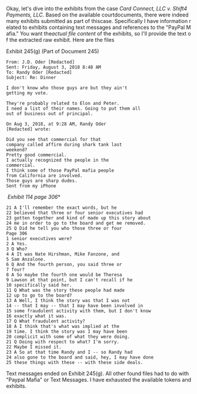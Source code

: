 O‌&#8203;&#8204;&#8203;‎‍‍&#8205;&#8206;&#x200B;&#8204;​&#8206;&#8288;&#8288;‎‎‌⁠⁠&#8204;‌​&#8204;&#8205;​&#x200B;‌&#8204;&#8203;&#8204;&#8205;​&#8205;﻿&#8288;&#8204;&#8205;﻿‍﻿&#8205;&#8288;k⁠​‍&#8288;&#8204;&#8204;&#x200B;&#8288;‎‌﻿&#8205;﻿‎&#8203;‍&#8205;‍﻿&#8203;&#x200B;⁠a&#8203;‌&#8205;&#8204;&#8203;&#8205;﻿⁠‌&#8204;​‎⁠&#8203;​​&#8203;&#8206;&#8205;‌‌&#8288;&#8205;&#x200B;﻿&#8204;​y‌&#8203;&#x200B;﻿‍&#8206;&#x200B;‌​&#8288;&#8205;﻿&#8288;&#8203;&#8288;⁠​&#8288;&#8206;‎&#8205;,&#8206;&#x200B;&#8288;⁠‌‌&#8203;‌​‌﻿‌&#8205;&#8288;​&#8206;&#8204;&#x200B;&#8203;&#x200B;&#x200B;‍﻿‍&#8288;‎&#x200B;⁠​&#x200B;‎​&#8206;‍﻿&#8288;⁠﻿&#8203;&#8206;&#8288;&#8204;&#8206;&#8288;&#8205;&#8204;&#x200B;﻿&#8288;&#8205; l&#x200B;‎&#8203;&#8204;‌‍&#8288;⁠​&#8206;‎&#8204;&#8206;&#8203;⁠&#8203;‍&#8205;‎&#x200B;&#8204;‌&#x200B;﻿&#8204;e‌​&#8204;⁠&#8204;&#8288;&#8206;&#8205;&#x200B;&#8204;&#8203;&#x200B;&#8204;​⁠‍&#x200B;&#8204;&#8206;​‎&#8205;&#8203;&#8205;⁠&#8204;&#8205;﻿&#8288;t‍&#8288;&#x200B;&#8203;‍&#8205;‌⁠‎‌&#8288;​﻿&#8206;​&#x200B;‍​﻿‌​&#8206;⁠&#x200B;‌&#8205;‎&#8204;&#8206;&#x200B;&#x200B;‍﻿‍&#8203;&#8288;​&#8203;'&#8205;‌&#8288;&#8204;&#8288;&#8288;&#8203;​&#8203;&#8203;​​﻿&#8203;&#8288;﻿&#x200B;​‍‍&#8206;&#8288;&#8206;&#8203;&#x200B;‎&#8206;&#8203;&#8203;​‎&#8288;&#8288;﻿&#8288;&#8205;&#8204;&#8206;&#8203;&#8203;&#8206;&#8204;&#x200B;⁠s&#8206;‌&#8206;‍⁠​&#8204;&#8205;&#x200B;​⁠&#8205;⁠⁠‌&#8288;⁠&#8206;﻿&#x200B;‎&#8205;﻿⁠&#8205;﻿‍&#8204;​‎&#8203;‍&#8288;&#8288;﻿&#8206;&#x200B;&#8203;&#x200B;​﻿​‍⁠ d​&#8203;⁠&#8206;&#8204;&#8204;&#8206;‌&#8288;​﻿​&#x200B;&#8204;﻿&#8203;‎‍﻿&#x200B;‎﻿&#8203;​‌&#x200B;‎&#8288;​‎&#8288;‌​&#x200B;i&#8205;⁠‎&#x200B;&#8206;‍​&#8288;&#8203;﻿﻿​&#8203;﻿﻿‎⁠‌‍‌⁠​‌‎‌⁠&#8206;‌&#8288;&#8205;⁠&#x200B;​v&#8203;‎‍⁠&#8204;&#8206;⁠&#8288;&#x200B;&#8206;⁠&#8203;⁠‎‌&#8206;⁠&#8204;‍&#8203;e‍&#8204;&#8288;​‍​‌&#8203;​&#8204;&#8206;&#x200B;​​&#8204;&#8206;&#8288;‍‌&#8288;&#8204;&#8206;&#8288;&#8205;&#8205;&#8288;‍‌&#8203;&#8206;﻿&#x200B;⁠‎&#8204;&#8203;‍&#x200B;&#8203;&#8206;‌⁠&#8205;&#8288;&#8288;&#8203;&#8206;&#8203;‌‍ i&#8205;&#8206;&#8288;‍&#x200B;&#8204;‍&#8204;﻿​&#8204;&#8203;&#8203;‎‎‍&#8288;&#8203;‍​&#8203;&#8206;﻿&#8205;&#8204;﻿&#8288;n⁠‌&#8203;&#8206;​&#8206;&#x200B;‎‍‍&#8205;&#8206;​‌&#8206;﻿⁠​​&#x200B;&#8288;‍&#8203;&#8205;&#8288;&#8203;&#8203;‎​﻿&#8206;t‍&#8206;&#8203;&#8288;&#8206;&#8203;&#x200B;&#8205;‍&#8288;&#8288;‎&#8204;&#8203;‎‌&#8203;&#8205;&#8203;​‎&#8203;&#8204;‎&#8288;&#x200B;&#8204;&#8288;&#8205;&#8288;&#8288;﻿‍‎‍⁠&#8204;&#8206;&#8203;&#x200B;‍⁠﻿&#8206;&#8203;﻿‌‍o⁠⁠‍⁠&#x200B;‎&#8206;&#8203;​&#8288;&#8288;&#8205;​&#8203;&#8206;&#8204;&#8288;&#8205;&#8288;‎‍‌&#8205;&#8203;﻿‍&#8205;&#8203;&#8288;​&#x200B;&#8203;⁠‍&#8288;&#8205;&#8288;‎&#x200B;⁠&#8206;&#8206;⁠​‎&#8206; t﻿⁠‍‎‍⁠&#8203;&#8205;&#8203;&#8205;&#8288;﻿&#x200B;‌‎​&#8205;&#8206;‎&#8206;&#8288;&#8206;&#8206;&#8204;&#8288;&#8203;&#8288;&#x200B;&#8204;‌‌&#8203;&#8288;﻿&#8206;‌h‍&#8204;&#8205;​﻿&#8205;&#x200B;&#8206;&#8204;‍&#8203;&#8205;&#8206;‍‎&#8206;&#x200B;‍⁠‎‎‎⁠&#8288;﻿‎​⁠&#x200B;&#8288;﻿&#8203;﻿‍&#8204;‌‍&#8205;&#8205;&#x200B;&#8206;‌e&#8203;&#8205;‎&#8206;&#x200B;&#8204;&#8288;&#8205;‎‍​‍﻿&#x200B;&#8205;‎&#8203;&#8288;&#8203;‍​​⁠﻿&#8203;&#8288;‎﻿​​&#8203;&#8203;&#x200B;⁠ e‌&#8203;‌​⁠&#8205;‌‍‎&#8205;​‎‎&#x200B;&#x200B;&#x200B;&#8206;‍&#8204;‌﻿&#8288;&#x200B;&#8205;&#8206;‎&#x200B;​&#8206;&#8203;&#8206;&#8204;&#8206;&#8204;x&#8203;‎‌&#8205;‍&#8203;⁠﻿&#x200B;&#8205;&#8288;&#8203;⁠﻿&#8204;‌&#8204;&#8205;​‎‎&#8206;&#8288;&#8203;&#x200B;‎&#8288;&#8204;﻿﻿&#8205;‍﻿&#8206;&#8203;‎​&#8203;﻿&#8206;&#8288;&#8288;&#x200B;&#8205;﻿h&#x200B;‎‍&#x200B;‍&#8205;‎‍‌﻿‎﻿‍&#8204;&#8203;‍​⁠​‌&#8203;​​&#x200B;‍‍⁠﻿‎&#8204;i&#8203;&#8206;‌​&#8203;&#8204;&#8288;&#8288;&#8288;​‍​​&#8206;​‌‌&#8203;‍​&#8205;‍​&#8203;‍&#8205;&#8205;&#8205;‎&#8206;​﻿b﻿&#8206;‎⁠​&#8288;⁠&#8205;&#8204;‍﻿&#8288;&#8205;﻿⁠&#x200B;​‍​‎﻿‎&#x200B;⁠&#8206;&#8206;﻿‍﻿&#8204;&#8204;i⁠⁠&#8206;​​&#x200B;‍⁠‎‎&#x200B;‌&#8206;‌&#8204;‎&#8288;⁠&#x200B;﻿&#8206;&#8205;‌&#8204;‌⁠​t&#8288;&#8288;&#8204;‎&#8205;&#8288;‌⁠&#8288;﻿&#8288;&#8206;&#8204;&#8288;&#8203;⁠‍&#8204;&#8203;⁠‌&#8206;&#8206;s‎⁠&#8288;⁠&#8205;‎‌&#8288;&#8203;⁠&#8205;&#8288;&#8206;&#8206;&#x200B;&#8204;‍&#8204;‎&#8206;&#x200B;‌&#8204;‎​⁠ f&#x200B;‍&#8206;​‍&#8288;&#8205;​&#8206;&#8206;&#8288;&#8206;&#x200B;⁠&#x200B;⁠&#8205;&#8288;&#8205;&#8288;&#8288;&#8204;&#8288;‍‌&#x200B;‌﻿‎‌‍&#8206;&#x200B;r&#8204;&#8204;&#8203;‎&#8288;&#x200B;‍⁠‍&#8205;&#8288;&#8205;‎‌‎​​&#8203;‌&#8206;o‍‌​﻿&#8203;‍​‍‍‎‌‌&#8206;&#8204;‌​&#8288;&#8288;&#8205;&#8203;‎&#8204;﻿​‍‌⁠m&#x200B;‎‍﻿&#8205;⁠‌​​&#8204;​&#8203;&#x200B;&#8203;&#8205;﻿‌⁠‍​&#x200B;‍‍‍&#8288; t&#8205;‎&#8288;&#8206;⁠&#8288;​‌​&#8203;&#8204;&#x200B;&#8203;&#8205;​&#8288;&#8204;&#8288;‎&#8288;&#x200B;&#8203;&#8205;﻿&#8205;⁠‌&#8203;&#8203;‌‌‎&#8204;‍⁠&#8288;‌‍⁠‍‎h&#x200B;&#x200B;﻿&#8203;&#8288;‍‎‍&#8205;⁠&#8203;‍&#8205;&#8204;⁠&#8203;﻿⁠﻿&#8206;‎​&#8204;&#x200B;&#x200B;&#8288;&#x200B;&#8205;&#8204;e﻿‌⁠&#8204;​‌‎&#x200B;&#8288;&#8203;&#8206;‍&#8206;&#8205;&#8204;﻿‌&#8204;‌⁠‌﻿⁠&#8203;‌‎&#8203;&#8205;‌‍&#8288;‌&#8205; c﻿&#8205;&#8205;‎‍&#x200B;&#x200B;&#8204;&#x200B;​&#8203;&#8206;⁠&#8203;&#x200B;&#8288;‎⁠⁠&#8203;‎&#x200B;&#8204;‎&#x200B;&#8203;﻿&#8288;&#8205;​&#8288;&#8204;&#8288;‎⁠‍‍‌​&#8204;&#8206;‎&#8205;&#8205;&#8288;‎a&#8203;&#x200B;‎⁠&#8288;‍⁠&#8205;&#8203;&#8206;&#8205;﻿&#8206;&#8205;‎⁠&#8203;&#8288;﻿&#8203;&#8203;﻿﻿&#8204;‌&#8206;&#8288;‍&#8288;&#8288;&#8206;s‍‍‌⁠&#8288;​‎&#8288;﻿&#8288;‎&#8203;&#8203;⁠&#x200B;⁠&#8206;‌⁠&#8205;&#8206;​‌&#8203;&#8288;​‎&#x200B;​&#x200B;﻿&#8203;&#x200B;​&#8288;&#8205;&#8206;​﻿&#8204;e﻿&#8204;‍​&#8204;‎​&#8288;&#8204;﻿⁠﻿​&#x200B;​&#8205;﻿&#x200B;​&#x200B; *&#8206;​﻿​‍‍‍&#8205;&#8206;&#8203;&#8205;‎‎‎&#8205;‌&#x200B;‍&#8204;&#8204;﻿&#x200B;&#x200B;&#8205;⁠&#x200B;&#8288;&#8206;C&#8204;‌​&#x200B;⁠‌‍​&#8204;&#x200B;&#8204;&#8205;⁠&#x200B;‌&#8204;‌‌&#8205;‌&#8206;&#8206;‍‍&#x200B;‌&#8204;​‎&#8204;&#x200B;&#x200B;&#8288;&#8203;‎&#8206;&#8205;&#8288;‌a&#x200B;‎﻿&#8288;&#8203;‍&#8288;​﻿&#8206;​﻿&#8206;⁠‍‍​‌⁠​‎‎&#8205;&#x200B;‎r&#8203;﻿‍&#8288;⁠​&#8288;‎&#8205;﻿﻿&#8203;&#8204;‌⁠&#8206;‌&#8206;&#8205;‍&#x200B;‌‍&#x200B;‎‎﻿‍&#8204;&#8203;‎​&#8206;&#x200B;&#8203;‍&#x200B;﻿&#8206;&#8204;‌&#8205;&#8206;&#8206;d&#x200B;&#8206;&#x200B;&#8288;‌‍﻿‌&#8204;&#8205;‌&#x200B;⁠‎​&#8205;&#8205;﻿&#8206;‍‎​&#8205;​&#8205;&#8203;﻿​​&#8288;⁠&#x200B;&#8204;&#8288;‎&#8204;‌﻿&#x200B;‍ C&#x200B;‍‎‍&#8288;&#8204;&#8206;&#8203;﻿&#8206;​​&#x200B;﻿&#8206;&#8206;​&#8204;&#8204;&#8203;&#8204;&#8203;o‍‍&#8206;&#8206;&#8203;​&#8288;⁠&#8205;&#8204;&#8288;‍﻿&#8206;‎‍&#8206;&#x200B;⁠​‌​⁠⁠‌‍&#8288;⁠﻿​&#8288;﻿​&#8288;⁠​﻿​​&#8205;⁠⁠n﻿﻿﻿﻿&#8204;&#8203;&#8203;&#8206;&#8206;﻿&#8288;﻿‍&#8288;﻿&#8206;​‍&#8205;​‌‍&#x200B;‎‍‎&#8205;​‌‎&#8204;&#x200B;﻿‌&#8205;&#8288;n&#8205;&#8206;​&#8204;﻿﻿​‌&#8288;‎⁠﻿&#x200B;⁠&#x200B;&#x200B;‎﻿&#8205;&#8204;&#8205;&#x200B;&#8204;​​&#8206;‍&#8288;&#8204;&#8205;‌&#8204;﻿&#8205;‎e&#8288;‌&#8204;&#8205;&#x200B;⁠&#8206;‌‌﻿‎&#8205;&#x200B;‎&#8204;&#8205;​​﻿&#8288;⁠&#8203;&#8288;‌﻿‍&#8204;&#x200B;&#8205;&#8205;‍​&#8205;​&#8206;&#x200B;&#8288;c&#8206;⁠&#8204;﻿&#8205;​‍&#8288;&#8288;&#8206;⁠﻿‍⁠&#8204;&#8204;‌‍&#8288;﻿‌&#8204;﻿⁠&#8203;‍&#8205;&#8288;&#8205;‌&#8206;⁠‎&#8205;‎‌&#8206;&#8206;⁠‌﻿&#8204;﻿&#8204;&#x200B;﻿‍‌&#8205;&#8204;t&#x200B;⁠‎⁠&#8205;﻿​&#8288;‍&#8204;⁠‌‍&#8203;‍‍﻿&#8204;&#8204;&#x200B;&#x200B;&#8203;&#8206;,&#8206;‎&#8205;&#x200B;​&#8203;​⁠&#8204;﻿‌&#8288;​​‍&#8204;‎﻿‌&#8206;​&#x200B;‍​&#x200B;‍​‌&#8206;&#8203;&#x200B;﻿‍&#x200B;‍‌‍ L&#8205;&#8206;&#8288;‌‎&#8206;‌&#8203;‍&#x200B;‌&#x200B;&#8205;‎&#8205;&#8203;‎⁠‍&#8206;&#8204;&#8203;&#8204;‌‍​&#8206;&#8204;&#8205;&#8204;‎&#8288;⁠&#8205;&#8288;​&#8206;L&#8206;&#8206;&#8288;‎⁠&#8288;&#8203;‌&#8204;&#x200B;⁠&#x200B;&#8206;&#8203;⁠⁠&#x200B;﻿&#8206;‎&#8203;&#8288;‌‌‎‌&#8205;﻿⁠&#8288;﻿&#x200B;‍&#8204;&#8203;‎&#x200B;C⁠&#8204;&#8206;⁠&#8205;‌⁠&#8204;​‍‌‍⁠&#8204;‎⁠&#x200B;⁠&#8206;⁠‌&#8206;&#8204;&#x200B;‌‍​&#8206;‍&#8203;&#8205;‍⁠&#8206;﻿&#8205;‌⁠&#8205;&#8205;​​&#x200B; v&#x200B;&#8204;&#8288;&#x200B;​&#8205;﻿﻿&#8206;‎&#8204;⁠&#8205;&#8288;⁠&#8204;&#x200B;&#8203;&#8204;﻿&#8203;‍&#x200B;.‍‍&#8204;‎‎​&#8203;‍‍‍‌&#8204;​&#8206;&#8205;&#8205;​&#x200B;&#8204;‎&#8203;&#x200B;‌&#8203;&#8205;﻿&#8203;&#8204;&#8203;‎&#8206;‌‍&#8203;&#x200B;&#x200B;&#8203;&#8288;‍&#8203;&#8205;‍​&#8204;‍&#8204;⁠⁠&#x200B; S&#x200B;⁠&#8203;‎‍﻿﻿&#8205;&#8288;&#8205;‎⁠​&#8203;&#8203;&#x200B;​&#8206;&#8288;&#8204;⁠&#8204;&#8288;‎&#8204;&#8203;&#x200B;‎‌&#x200B;‍&#8288;&#x200B;&#8206;&#8203;&#x200B;&#8204;&#8204;&#8203;&#8288;‌&#8203;﻿&#8205;h⁠&#x200B;‍‎&#8205;​‍⁠‍‎&#8206;&#8288;﻿&#x200B;﻿﻿​‌&#8206;﻿&#8206;⁠&#x200B;&#8206;&#8206;&#8203;﻿i&#8206;‎‍‌‌&#8203;﻿​‌⁠‌&#x200B;﻿&#8206;&#8288;&#8288;&#8204;&#8205;&#8206;&#8205;&#8204;&#8288;‎﻿⁠⁠&#x200B;f&#8206;﻿‌&#8204;​​&#8206;&#8204;&#8206;‍&#8205;​‌&#8203;⁠⁠﻿‌&#x200B;&#8288;‎‎&#x200B;&#8203;&#8206;​&#8206;&#8204;&#x200B;⁠&#8205;&#8288;&#8288;​‌&#8205;﻿‌‌&#8205;‍&#8288;‎‎&#x200B;t​&#8288;‎‌&#8205;‍&#8288;‍&#8206;⁠&#8205;&#8205;&#8206;&#8288;&#x200B;‎&#8288;&#8204;​‌&#x200B;&#8205;&#8206;‌&#8206;﻿&#8203;‎⁠﻿‍‌‍&#8288;&#8205;﻿‎4&#x200B;​&#8288;&#8206;‎&#8206;‎‎&#x200B;&#8288;&#8288;&#8206;​﻿&#8204;⁠&#8288;‎&#8288;&#x200B;⁠&#8204;&#8204;‎﻿‎&#8288;&#8204;&#8205;‎‌‍﻿&#8204;&#x200B;﻿&#8205;﻿ P&#8204;​​&#8203;&#8288;&#8203;⁠‌&#8206;‍﻿‌&#8205;&#8203;‌﻿&#8206;&#8288;&#x200B;&#x200B;​‎&#8288;‎&#8205;​&#8204;‎​⁠​&#8204;‍﻿‎&#8288;a&#8205;&#8204;﻿​&#8203;&#8204;‎⁠&#8205;&#8204;‌&#8203;⁠‎‍⁠‌‍&#8204;‌‎&#8203;‍⁠y﻿&#8206;⁠⁠&#x200B;&#8204;&#8204;&#8288;&#8204;&#8203;&#8203;&#8206;&#8205;&#8288;&#x200B;‍&#8203;​﻿&#8204;&#8203;&#8205;&#8288;‎&#x200B;​&#8203;&#8205;&#8203;&#8205;⁠‍&#8288;&#8206;‌‎&#8203;m&#8204;‌‎&#x200B;‎﻿​⁠&#x200B;&#8206;&#8203;‎‍&#8203;﻿‎&#8204;​‌‌&#8205;&#8203;‎&#8288;&#8204;‌‍&#8206;&#8288;⁠‎&#x200B;⁠‎&#8288;‎&#8203;&#x200B;&#8206;&#8205;&#x200B;﻿​&#8205;&#x200B;​e&#8288;⁠&#8288;⁠﻿&#8203;&#8206;﻿&#8206;‎‍&#x200B;&#8288;⁠&#x200B;&#8288;&#8205;⁠&#x200B;‎​⁠⁠&#8203;&#8204;&#8203;&#x200B;‍&#8205;&#8205;&#8203;​﻿&#8205;&#8206;&#x200B;&#8288;‎⁠‌‎&#8288;&#8206;​﻿⁠&#8206;‍‎n​⁠&#8205;&#8203;‎&#8206;&#8203;&#x200B;&#8288;‍​&#x200B;&#8288;&#8205;﻿⁠​&#8204;&#8204;‌&#8203;&#8288;‌&#8205;‍&#8205;‎‎&#8203;&#8206;&#x200B;&#8204;﻿&#8203;‍&#8288;&#8203;&#8288;&#8204;‌﻿‎‎‍&#8206;&#8288;&#8204;&#8206;t&#8205;&#8288;&#8288;​&#8205;​​‌‌﻿‎&#x200B;﻿&#8205;‎​&#8288;‎‌&#8288;&#8203;s‌&#8205;‌‎&#8206;‎&#8205;‎&#8203;‌&#8205;⁠﻿‌&#8288;&#x200B;​﻿⁠‎⁠‎&#8204;‌‍‍‌&#8205;&#8204;&#8203;&#8204;⁠⁠&#8203;&#x200B;​&#x200B;&#8288;‌&#8204;&#8288;​,&#x200B;‎﻿⁠&#8203;&#8203;⁠&#x200B;﻿&#8204;‎﻿&#8203;&#8205;‌​&#8205;⁠&#8288;‍&#x200B;&#8206;&#8203;⁠&#8204;﻿&#8204;‌&#8204;&#8206;‌&#8206;‎﻿ L&#8204;&#x200B;‎&#8203;‌&#8206;&#x200B;‌&#8288;&#8203;&#8205;&#x200B;⁠&#8288;​&#8206;&#8204;⁠&#8205;‌⁠⁠L‌&#8206;​&#8288;&#8206;&#8203;&#8204;&#x200B;﻿⁠&#8205;‍&#8206;&#8205;​&#8205;&#8288;⁠‎‌​&#8205;&#8205;&#8205;&#x200B;⁠&#8206;​&#8205;​&#8288;‍&#8288;&#8203;⁠‍&#8206;‎​&#8205;&#8205;C&#8204;‍‍&#8205;&#8203;&#8206;⁠‎&#8203;﻿‍‎‌&#x200B;&#x200B;&#8204;&#8206;​&#8288;&#8206;‌‌&#8205;​&#8206;​&#8205;&#8203;​&#x200B;&#8204;&#8204;​&#x200B;‍&#x200B;​&#8205;&#8204;‌*​&#8288;⁠‍​‎&#8288;&#x200B;​‍&#8206;&#8204;&#8205;​&#8205;&#8204;​&#8205;﻿&#8206;﻿&#8206;﻿&#8204;&#8288;‍&#8203;⁠&#8206;&#8203;‎&#8204;⁠⁠&#x200B;⁠&#8203;﻿‎​‍&#8288;‌&#8206;.⁠&#8288;⁠&#8206;‎&#8288;﻿﻿&#8204;&#8203;⁠&#8205;&#8205;&#x200B;‍&#8205;‍‎&#x200B;​‎​&#8204;&#8203;​&#8203;&#8203;﻿‌&#x200B;&#x200B;﻿&#8288;&#8206;﻿‍⁠⁠&#8206;&#x200B;‎‎⁠​﻿&#8203;﻿&#8203; B﻿​⁠⁠&#x200B;&#8206;‎‍‎&#8204;⁠&#8203;⁠&#8288;&#8205;&#8204;&#8206;⁠&#8206;﻿‍&#8203;&#8203;&#x200B;⁠&#8206;&#8206;&#8288;⁠&#x200B;⁠​&#8204;‎a&#8205;&#8205;⁠&#8205;&#8206;&#8288;&#8288;‍​&#8205;&#8205;&#x200B;&#8205;&#8205;&#8288;&#8288;&#8288;&#8204;&#8206;&#8203;&#x200B;​&#8288;‍&#8203;‌&#8203;﻿‌‎&#8204;​﻿‍&#8203;‎﻿s﻿&#x200B;&#8204;​‌⁠‌&#8206;‍&#8288;﻿&#8205;&#8205;‎&#8203;⁠‍&#8204;&#8205;‍‍&#8288;‍​&#8205;‌&#x200B;‍‎&#8288;‍‎&#8288;&#8288;​&#8206;﻿&#8206;⁠&#8205;e&#x200B;​‌⁠&#8206;‍﻿﻿‍‌&#8206;&#x200B;&#8206;&#8288;&#8204;&#x200B;&#x200B;‌&#8205;&#8206;&#8204;&#8206;&#8205;&#8203;‍‍d&#8288;&#8206;&#8204;&#8203;‎&#8206;&#8203;&#x200B;⁠⁠﻿&#x200B;‎&#8288;﻿&#8288;&#8205;&#8288;&#x200B;⁠﻿ o‎&#8205;​‌&#8204;‌﻿​&#8206;﻿​&#x200B;&#8206;&#8204;﻿‌‌‍​&#8288;﻿​&#8205;&#8288;&#8206;&#8206;‎&#8205;&#8206;‎‌‌n‎‍&#x200B;&#8206;&#x200B;&#8205;&#8288;&#x200B;‌&#8288;&#8203;​​&#8205;&#8204;&#x200B;﻿‌‌‎&#8204;‍⁠‌‍‎‌﻿&#8288;‌&#x200B;&#8288;​&#8204;⁠&#8205;﻿‎&#8288;﻿&#8205;&#8204;&#8206;&#8205;⁠ t‍&#8203;​&#8204;&#8203;&#8204;‍&#8205;&#x200B;﻿&#8203;‍⁠﻿﻿&#8203;&#8203;﻿&#8203;&#8203;‍h‎&#8205;&#8206;‎‍&#8204;‍&#8288;&#8204;&#8205;&#8206;⁠&#x200B;‌​&#8204;&#x200B;​‎​‎&#x200B;&#8205;‎&#8203;‍⁠&#8206;⁠⁠⁠&#8204;&#8204;&#8206;‍&#8288;&#8205;﻿&#8205;‎e&#8206;&#8203;‎&#8288;‌‌&#8203;‎‍‎&#8205;⁠‎&#8288;&#x200B;⁠&#8206;&#8203;⁠&#8288;&#8204;&#8203;&#x200B;‌&#8203;&#8204;‍&#8206;⁠&#x200B;‎&#8206;⁠&#8203;&#x200B;‍⁠&#x200B;&#8206; a&#8204;&#8205;&#8206;‍&#8205;⁠​&#8206;&#x200B;﻿&#x200B;&#8288;&#8204;&#8205;&#8205;‎‍&#8288;⁠&#8204;&#x200B;&#x200B;‌v⁠&#8205;&#8204;‎​﻿⁠&#8205;&#8203;&#8203;​⁠‌&#8206;&#8205;&#8203;&#x200B;﻿﻿‌&#x200B;&#8205;&#x200B;a⁠&#8288;&#x200B;​‍‎⁠﻿‎&#8206;‍﻿&#8204;​&#8206;&#8204;‌‌&#8205;&#8204;‍&#8205;&#x200B;‌&#8204;&#8205;&#8205;⁠&#8288;&#x200B;﻿‍﻿⁠&#8288;﻿&#8205;&#8205;‌&#8205;﻿⁠&#8204;﻿​&#8204;i&#8206;​&#x200B;‍&#8288;﻿&#8204;&#8205;&#8288;&#8205;&#8204;⁠‎‌⁠&#8204;⁠⁠&#8205;‌‎‎‎&#8206;‌&#8203;&#8205;&#x200B;&#x200B;l⁠‎​&#8203;&#8203;‎‎&#8203;‎‎&#8288;‍&#x200B;⁠​‌​&#8205;&#8205;&#8205;‍‍‍‎&#8203;​​‍﻿a&#8204;&#8204;&#8288;﻿‍‎&#8203;​‌​‌&#8204;&#8205;&#8204;&#8206;&#8206;&#8204;&#8204;​&#8205;&#8204;&#x200B;⁠&#8288;​​&#8205;﻿&#8288;﻿﻿&#x200B;‌&#8204;﻿‎‎‌&#8204;​‍&#8288;‌&#8205;b&#8203;‍&#8204;‎‎⁠&#8206;&#8205;⁠﻿&#8206;&#8204;&#x200B;﻿‎​​​&#8205;﻿﻿&#8288;‍&#8206;&#8203;‍‍&#8206;&#8205;&#8204;l&#8206;&#8203;⁠&#8205;⁠&#8203;​&#8288;&#8205;&#8206;﻿&#x200B;﻿⁠‌&#8205;&#8204;‍‍&#x200B;&#8204;&#x200B;‍‍​‌&#8206;﻿‌&#8205;‌&#8205;‍&#x200B;﻿​&#x200B;⁠&#8206;&#8288;&#x200B;‎e‌‍&#8204;&#8206;&#8288;‌⁠&#8206;‍﻿﻿﻿﻿‎⁠&#8205;‎‌&#8205;‎&#8204;‌&#x200B;‌⁠⁠​&#8206;&#x200B;&#8204;&#x200B;&#8205;&#x200B; c﻿&#8288;‎&#8288;&#8203;‌&#8206;&#8288;&#x200B;&#8206;&#8204;‍&#8203;​&#8205;&#8288;‎⁠&#8205;&#x200B;&#8206;&#8206;&#8206;&#8204;&#8204;﻿&#8203;‎&#8204;&#8288;​&#8204;&#x200B;⁠&#x200B;&#8205;&#8203;‎&#8203;‍‎‍o﻿&#x200B;﻿&#8288;​&#8203;‌&#x200B;&#8204;&#8204;&#8288;&#8288;&#x200B;&#8288;&#x200B;&#8205;‍‍‎‍﻿&#8205;&#8204;&#8206;​&#8205;&#8206;&#x200B;&#8205;‌⁠&#8204;⁠&#8203;‍‍&#8288;&#8205;u⁠&#8206;​&#8204;&#8203;‎‌‍‎⁠‎﻿​​‌&#8204;⁠‍⁠&#8203;﻿&#x200B;﻿r‎‍‍‎‍&#8288;&#x200B;‍&#8205;﻿&#8288;‎&#8205;‌&#8206;&#8205;‎&#8204;⁠‌&#8288;‌&#8206;﻿&#8205;&#8204;&#8288;&#x200B;&#8203;&#8204;﻿&#8205;&#x200B;&#x200B;t&#8203;‎&#x200B;‎﻿‍&#8205;&#8205;‍‌‍&#8204;‍&#8203;&#x200B;&#8206;&#8206;﻿&#8206;&#x200B;‎&#8204;&#8204;​​‎&#x200B;&#8204;​ d&#8203;⁠﻿﻿‌&#8288;&#8206;&#8206;‍&#8205;&#8206;&#8203;&#8288;&#8203;&#8203;&#8203;‍​&#8205;​&#8288;&#8204;&#8205;&#8205;&#8288;&#8205;&#8288;o&#8288;﻿&#8288;​‎&#x200B;‎&#8203;&#8206;‎​​&#8205;‌⁠&#8205;‍‌‎‍&#8203;&#8205;‌‍&#8206;‎&#8204;‌‍&#8203;c&#8203;&#8206;‎‌‎&#8288;﻿‎&#8205;⁠‌﻿⁠​&#x200B;​⁠&#8203;&#8205;&#8205;‎&#8204;&#8205;&#8203;&#8203;﻿&#8205;​​‎&#x200B;‎&#8206;&#8203;&#8288;&#8203;&#8204;u&#x200B;‎&#8288;&#8288;⁠⁠‌&#8288;&#8205;‌‎‍&#8288;&#8288;﻿﻿&#8204;&#8205;&#8206;⁠&#8288;&#8205;&#8206;&#8288;&#8288;&#8288;&#8206;﻿‎﻿⁠&#8206;‍‎‌‎&#8206;‌‎&#8288;‍&#8204;&#x200B;‍&#8204;&#x200B;⁠﻿m​﻿﻿&#8204;&#8203;‎‌‍&#8206;‎&#8206;⁠&#8288;⁠﻿⁠⁠&#8203;&#8204;&#8288;‌‌e&#8205;&#x200B;‍⁠⁠&#8204;&#x200B;​&#8203;&#8288;&#8288;&#8205;⁠‍‌&#x200B;﻿﻿&#8204;﻿&#8206;&#8288;&#8206;&#8205;&#8205;&#8203;⁠﻿&#x200B;﻿‎n⁠﻿&#x200B;&#8205;⁠‎&#8204;﻿&#x200B;&#8288;&#8288;&#x200B;​&#8205;﻿&#8288;﻿‌&#8203;​&#8203;‌&#x200B;&#8288;&#8203;‎&#8288;⁠‎&#8203;‌‎﻿&#8205;‍‎﻿&#x200B;⁠&#8205;&#x200B;﻿&#8204;⁠‎&#8204;t‌&#8205;‎⁠﻿‎​&#8204;‍⁠&#8206;&#8204;&#8205;‎&#8288;&#8204;&#8204;&#8203;&#8206;&#8288;&#x200B;&#8205;&#8205;​‎&#8205;&#8204;&#x200B;‍﻿&#x200B;&#8206;&#8205;​&#8206;⁠&#8288;&#8204;‍⁠&#8288;&#8203;‌&#8204;﻿&#8288;⁠&#8205;s&#8204;&#8205;‎﻿&#8203;&#8288;&#8205;&#x200B;‎&#8204;&#8204;&#8204;&#x200B;&#8205;‌&#x200B;&#8204;⁠​‍&#8288;‌&#8203;⁠&#8206;‍&#x200B;&#8203;&#8205;​‌&#x200B;&#8203;&#8203;,&#8206;‎⁠&#8204;&#8206;﻿&#8203;&#8288;​​⁠&#8206;&#8288;&#8206;‍‎&#8204;﻿&#8204;﻿&#x200B;&#8288;​‎&#8206;‍&#x200B;‌⁠‍&#8203;&#8204;&#8203;&#8206;&#8206;‎&#x200B;&#8288;⁠﻿&#x200B;‌‌‎⁠﻿⁠&#x200B; t⁠&#8288;​&#8204;&#8206;&#8203;‎&#x200B;‍&#8204;‎&#8205;⁠&#8205;‍&#x200B;⁠&#8288;‌​&#8288;&#8203;​﻿‍&#8203;&#8203;​&#8206;​&#8203;&#8204;&#8288;‍‌‌&#x200B;‎​​h​‌&#x200B;&#8206;&#8203;‎‍&#8204;⁠&#8206;&#x200B;&#8203;&#x200B;&#8206;&#8204;&#8206;﻿&#8203;&#8288;&#x200B;&#8204;⁠&#8204;⁠e‍‎‍&#8206;﻿⁠‎⁠&#8206;⁠&#8204;‍​&#8203;&#8206;﻿&#8205;‍﻿﻿​‍&#8204;​&#8203;&#8203;‌‌&#8205;r​&#8288;&#8203;﻿﻿&#8203;﻿‎​‍‍&#8203;​‎&#8206;‎⁠&#8203;&#8288;&#8288;&#8205;﻿&#8205;‍&#8203;&#8288;&#x200B;﻿​&#x200B;‎&#x200B;e‌&#8206;‎&#8205;&#8205;&#x200B;‎‌&#8203;&#8203;﻿&#8205;&#8204;&#8288;&#8205;﻿‌﻿&#8204;⁠‌‍&#8288;&#8288;&#8206;&#8206;⁠﻿​&#x200B;⁠‎﻿‌&#8288;﻿​&#8205;﻿​⁠‌ w‌﻿&#x200B;‎​​‎&#8204;&#8288;&#8288;&#x200B;⁠‌&#8205;&#8203;‍&#8288;‍‎​‍​﻿&#8204;&#8206;‎⁠﻿&#x200B;&#x200B;&#8206;​&#8206;‍‍&#8205;&#8204;&#8288;&#x200B;⁠&#8204;‌‎﻿‍&#8288;﻿‌‌⁠e&#8205;⁠​&#x200B;&#8204;⁠​﻿‎⁠&#8205;‍‎&#8204;‎‍&#8204;&#8288;‌&#8204;&#8288;⁠﻿⁠&#8288;&#8205;&#8204;r﻿&#x200B;⁠&#8203;&#8203;&#8204;‎‍&#8203;‌&#8205;&#x200B;‌﻿&#x200B;‎‍&#8203;&#8204;&#8204;&#8204;&#8204;&#8204;e&#8205;&#8206;&#8205;&#8288;&#x200B;​‍&#8204;&#8205;‌&#x200B;&#8206;&#8203;‎&#8288;&#8203;&#8203;⁠‎&#8203;&#8204;&#8205;‍&#8204;&#8206;&#8288;&#x200B;﻿‎&#8206;&#8204;‍&#8204;&#8204;‎‍‎⁠‎‌﻿ i​&#8206;&#8206;‎&#8206;&#8204;&#8288;&#8205;‎‍&#8204;&#8204;&#x200B;‎&#8203;&#8288;⁠&#8204;&#8203;&#8288;&#x200B;&#8288;﻿﻿﻿‍‍&#x200B;&#8206;&#8203;&#8203;&#x200B;n&#x200B;&#8288;​⁠&#8205;‎&#8206;&#8205;⁠&#8204;&#8288;&#8204;&#x200B;‌&#8204;&#8203;‎&#x200B;‍​&#8205;&#8288;&#8288;​&#8205;⁠﻿​&#8204;&#8203;&#8203;&#8203;&#8205;&#8204;‌‌‍&#8204;&#8203;&#8288;‍d​‌⁠&#8288;‌&#8206;&#8205;&#8204;&#8206;‌‎⁠&#8288;&#8203;‍‎&#8203;​﻿&#8203;&#8206;&#x200B;⁠​⁠&#8206;‌&#8203;&#8288;e&#8203;&#8204;&#x200B;&#8206;&#8288;&#8206;&#8203;&#x200B;‎​&#8288;&#8203;⁠&#8204;‌⁠‌&#x200B;﻿‎&#8206;&#8204;&#8288;‎&#8205;&#x200B;&#8203;e&#x200B;​‍​⁠‌&#8204;&#8204;&#8206;​&#8205;&#x200B;&#8288;&#8204;&#8206;&#8205;‌⁠‌&#x200B;&#8206;&#8206;‍&#8203;&#x200B;‎‌&#x200B;‍‌&#x200B;d⁠&#8203;⁠&#x200B;⁠&#8206;&#8206;&#8204;‎​&#x200B;&#8204;​​﻿&#8203;⁠​⁠⁠&#8204;&#8206;&#8288;&#8206; m&#8288;&#8288;​&#8205;‍&#8204;‌‌‍&#x200B;&#x200B;&#8204;&#x200B;&#8204;&#8206;﻿&#8206;&#8206;‍&#x200B;‌&#x200B;&#8288;&#8203;&#8204;​﻿&#8205;&#x200B;​&#8205;a​&#8288;&#8206;‌&#8206;‎&#x200B;‍﻿​‍‍&#8203;﻿&#x200B;&#8203;‎&#x200B;‎&#8288;&#8203;‎‌&#8205;​‌n‍&#8203;&#8204;⁠&#8204;&#8288;&#8288;&#8203;‍&#8206;&#8203;⁠‎&#8204;&#8204;​&#8204;&#8288;&#8204;&#8205;‌﻿&#8206;‌&#8204;&#8206;⁠&#8288;‍⁠⁠&#8204;‍&#8288;‎‌﻿‎&#8288;&#8204;&#8205;‍&#8206;&#8204;⁠​‍y&#8203;‎‍‌&#8206;‌&#8204;&#8203;‎&#x200B;‍&#8204;‎&#8288;⁠&#8205;﻿&#x200B;&#x200B;&#8204;​‍‎&#8204;‎​﻿&#8203;﻿‌&#8288;⁠&#8204;‌&#8204;‍⁠&#8205;⁠&#8288;‌‎‎​&#8203;‌‎&#8288;&#8204;&#8206; e&#8205;&#8203;&#8205;​&#8204;‎&#8203;‌​‎&#8206;&#8288;‍&#8204;‌&#8204;﻿‎⁠&#8206;​&#8203;﻿⁠&#8205;&#8204;‌&#8206;‎&#8205;&#8288;‎&#8203;‎⁠x﻿‌&#8204;﻿&#8205;&#8205;&#x200B;&#8206;﻿⁠⁠‎&#x200B;&#8288;⁠&#8203;‌​​&#8288;&#x200B;‎&#x200B;&#8205;‍&#8288;‎&#8206;﻿&#8288;‌&#8288;&#x200B;⁠‌‎&#x200B;‌&#8204;‎&#x200B;​h﻿‎&#8206;​&#x200B;‎&#8203;&#8205;​&#8288;⁠⁠&#8204;&#8205;‌&#8204;&#8205;&#8203;&#8205;⁠‎&#8205;&#8205;​⁠⁠‎&#8288;i&#8288;&#x200B;&#8203;&#8206;&#x200B;&#8206;&#8288;&#8203;‍&#8203;&#8288;&#x200B;&#8203;‍‎&#8288;&#x200B;&#8288;&#8206;&#8206;&#8204;‎‌&#8206;&#8206;⁠&#x200B;&#8203;&#x200B;⁠&#x200B;‌‎﻿&#x200B;‍‎⁠⁠&#8206;⁠‎&#x200B;‎&#8206;‌&#8204;‎b&#8288;&#8204;&#8204;&#8204;‎‌&#8203;&#8206;‎&#8206;‌&#8206;&#8203;﻿&#8288;&#x200B;&#x200B;⁠‎​‍i&#8204;&#8206;​‎&#8205;&#8205;‍&#8288;&#8203;‎&#8288;&#8206;&#8205;&#8204;&#8205;﻿&#8205;⁠‌⁠&#x200B;﻿‎⁠​⁠‍&#8203;&#8288;⁠‌&#8206;⁠&#x200B;‌&#x200B;t‎&#8204;&#8203;&#8203;&#8204;​&#8206;​﻿&#8203;&#8206;‍​‎⁠&#8205;⁠&#x200B;​&#8204;&#8205;​​﻿‎⁠&#8205;&#8203;‍&#8204;&#8204;&#8206;﻿‎&#8288;‌‎&#x200B;&#8288;&#8206;‌⁠⁠&#x200B;&#8204;⁠‌﻿s⁠‍&#8206;⁠‌‎‌&#8206;‍&#x200B;&#8203;​⁠‍&#8203;&#8205;‍&#8203;&#8288;&#8288;&#x200B;​‍&#8206;&#8288;‍‌&#8204;‌‌‎&#8206;&#8204;&#8205;‎&#8203;&#x200B;&#x200B;‍&#8206;&#8203;&#8206;&#8288;⁠&#8203;​﻿ s​&#8288;‎‍&#8206;&#8204;﻿&#8205;&#8203;&#8203;⁠&#8206;&#8203;​‌&#8205;&#8205;&#8205;&#x200B;⁠‎&#8288;‌‍&#8203;⁠&#x200B;u&#8203;&#8203;&#8205;&#8206;​‎⁠&#8204;​&#8206;&#8288;﻿&#8206;‌‎﻿&#8204;&#8288;⁠&#8203;﻿​⁠‌​&#8203;‍&#8205;&#x200B;⁠⁠&#8205;&#x200B;&#8204;&#8206;&#8203;​‎‌‌b﻿&#8203;﻿‎‌&#8288;&#8288;﻿‌‎‎﻿​‌&#8204;﻿&#8206;&#8204;​⁠&#8204;‍﻿&#8204;&#8203;‎&#8288;&#8203;&#8206;&#8206;​&#8205;﻿‎‌&#8203;​&#x200B;&#8205;‍​&#8205;m⁠&#8204;​‌&#8288;&#8205;﻿&#x200B;&#8206;‌‍&#8203;‍‌&#x200B;​﻿‎&#8203;‎&#8203;&#8288;&#8204;﻿⁠​&#8205;‍‌&#x200B;&#8288;‍‍&#8203;&#8203;&#8206;﻿&#8203;‍&#8204;‌&#8205;&#8203;⁠‎&#8288;‌&#8205;i‍&#x200B;‌&#8204;&#8288;⁠&#x200B;&#x200B;&#8204;&#8206;⁠‌&#8206;‍&#8206;&#8203;&#8206;‎&#8205;​&#8288;﻿‎​﻿‍‎‎&#8204;﻿‌&#8205;&#8203;‍‍&#8204;‍&#8205;⁠&#8203;﻿&#x200B;&#x200B;﻿&#8206;﻿&#8203;t&#8204;&#8288;&#8205;‌‎&#8205;&#x200B;‍‎‍&#8205;‌&#x200B;&#8206;‎​&#x200B;‍&#x200B;&#8203;t&#8203;﻿&#8203;‎‍‌&#8206;⁠⁠‎﻿&#8288;​⁠﻿&#8203;&#8204;⁠&#8206;‌‎‍&#8206;&#8203;&#8204;&#8206;⁠﻿﻿‌⁠​﻿&#8204;﻿&#8203;&#8288;‎&#8203;&#8288;&#8288;e&#8203;‌‍&#8206;&#8206;﻿‌⁠‌﻿&#x200B;&#8203;&#8203;‍&#8288;&#8206;⁠&#8288;&#8206;﻿⁠‌‌﻿‍‌‌﻿‍​‍&#8205;​​&#8203;&#8205;d&#8206;&#8203;‍﻿‌&#8205;​⁠﻿&#x200B;&#8203;⁠&#8206;﻿&#8205;&#8205;​&#8203;‎﻿‎‎‎‎​‌&#8204;‎﻿​⁠&#8206;&#8203;&#8206;‌﻿﻿‌&#8203;‍&#8206;&#x200B; a&#8203;&#8204;⁠‌‎&#8206;‌&#8288;&#8205;&#8203;‍⁠&#8204;‌&#8203;​﻿&#8206;&#8205;⁠&#8203;​s‍&#8205;‎‎&#8205;&#x200B;&#8205;⁠&#x200B;&#8205;﻿&#8206;​&#8206;‎&#8288;&#8205;⁠&#8206;‌&#x200B;&#8204;⁠&#8206;&#8204; p⁠‌⁠​&#8203;&#x200B;‍‍&#8203;&#8205;&#8288;﻿⁠&#8203;&#8288;‌&#x200B;﻿﻿&#8206;&#8288;&#x200B;&#x200B;&#8205;&#8288;&#8206;&#8204;&#x200B;&#8205;‍&#8288;‍&#8204;﻿&#x200B;⁠⁠﻿&#8206;⁠&#8205;‌&#8205;⁠‍&#8288;&#8205;&#8204;&#8206;&#8204;a&#8206;‌⁠&#8205;&#8205;&#x200B;‎&#8205;&#8205;&#8206;‎&#8205;&#8288;&#8203;&#8204;⁠﻿‎&#x200B;﻿&#8203;‎&#8206;‍‎&#8204;&#8203;&#8204;&#8203;&#8203;‍‌&#8288;&#8206;﻿‌&#8204;&#8204;​&#8206;‎&#8205;&#x200B;⁠‎⁠‌&#8288;&#8288;r‌‍&#8206;‌‍‍&#8206;&#x200B;&#8203;&#8204;&#8204;&#8206;&#8288;‌​​&#x200B;‍&#8206;&#8203;&#8206;​‎&#8205;​‎‌&#8205;﻿&#8203;&#8204;t﻿‍&#8204;‎⁠﻿⁠&#8205;‌﻿&#8203;&#8205;​‌‎‍‌‍&#8204;&#8205;&#8288;‌﻿&#8288;&#8206;‍&#8288;‌&#8203;‌&#8288;&#8203;&#8288;&#8204;&#8203;&#x200B;‌&#x200B;‌&#8206;&#8288;&#8204;⁠‎​&#x200B;&#8204;&#8203;&#8205; o﻿&#8288;&#8205;﻿&#8206;​‎‎‌&#8206;&#8204;&#8205;​&#x200B;⁠‌&#x200B;‌‎​&#8203;&#8206;​﻿‎f‍&#8288;&#8204;‎‍&#8204;&#8288;&#8204;&#8204;&#8206;﻿﻿&#8288;&#x200B;﻿‎​‎&#8206;&#8204;​&#8203;​‍⁠﻿﻿&#8206;&#8206;&#8204;‎&#8288;&#8288;﻿&#8288;&#x200B;​‍⁠&#8288;⁠​&#8205;&#8204;​﻿⁠&#8204;‎ t‎&#8204;&#x200B;﻿&#x200B;﻿‍‌﻿&#8205;​&#8203;‌&#8206;‌&#8203;&#x200B;&#8203;&#8288;⁠‍​&#8288;⁠&#8203;​&#x200B;&#8288;&#8203;&#8205;&#8288;&#8203;⁠​‌&#8288;&#8206;‎&#8203;‌‌&#8204;&#8204;‎‎⁠‍h⁠&#x200B;⁠‍&#8205;&#x200B;&#8288;&#8205;&#8203;&#8204;﻿&#8204;‌‌&#x200B;&#8203;﻿‍&#8288;&#8203;⁠‌i&#8204;‍&#8288;‎​&#8288;&#x200B;&#8205;‌‎‌&#8288;&#8203;‍&#8204;&#8204;​‌​&#x200B;​&#8203;&#x200B;&#8204;⁠&#x200B;⁠‍&#x200B;&#8204;&#8204;﻿&#8288;&#8203;&#8206;&#8206;s‌​‍⁠&#8203;​&#8204;⁠&#8205;﻿&#8288;&#8206;﻿‎‍‌&#8206;&#8204;⁠​‍﻿‎&#8206;‍﻿&#8288;&#8205;‎&#8206;‎‎&#8288;&#8288;‌&#8205;&#8206;&#8288;﻿&#8205;‌&#8206;&#8288;&#8204;‍&#8205;&#8288;&#8288;&#8288;​ c​‌&#x200B;‌⁠﻿‍‍&#8288;&#8205;‌&#8206;&#8206;&#x200B;‍&#8288;‍​⁠&#8206;‌​‍﻿&#8288;&#8205;⁠&#8204;​a‍‍&#8204;‌&#8288;⁠&#8204;​&#8288;&#x200B;​⁠&#x200B;&#x200B;‎‌﻿﻿⁠‎&#x200B;⁠&#8288;​&#8206;﻿&#8205;&#8204;‎‎&#8288;​&#8205;‎s&#8206;&#8205;﻿‌‍&#x200B;&#x200B;&#8204;⁠&#x200B;&#8203;&#8206;‍​&#8203;​&#8203;&#8206;⁠‎​⁠&#8204;&#8205;&#x200B;e​‎&#8206;⁠&#8204;‎&#8288;⁠‎&#8206;&#8204;‍﻿&#8205;⁠‌&#8288;⁠​﻿‎&#8203;‍‌&#8203;&#8206;&#8206;⁠‍&#8288;&#8206;‎‍​‍.⁠﻿‍&#8206;‎&#8203;&#x200B;&#8206;‌‍&#8204;​‎⁠﻿&#8206;&#8203;‍‍&#8205;&#8288;&#x200B;​&#x200B;&#8203;​&#8288;&#8288;‎&#x200B;‌&#x200B;​‎&#8203;‎&#x200B;&#8203;‍&#8204;&#8288;‍&#8204;&#8203;&#8206;&#8205;​ S&#8206;⁠&#8288;&#8205;&#8204;&#x200B;&#x200B;‍‍&#8204;&#8205;&#8203;&#8204;⁠&#8204;﻿‎&#x200B;‍&#8288;&#8204;‌&#8206;‌&#8205;﻿​&#x200B;&#8205;&#8206;&#8204;&#8288;⁠&#8205;&#8206;​‎⁠&#x200B;‍‎p‌​&#8204;&#8205;﻿&#8203;&#8205;&#8288;&#8205;‌&#x200B;&#8288;&#8288;&#8204;​‌&#8206;&#8204;&#x200B;​​‎&#8288;&#8204;&#x200B;&#8288;&#8204;‍‍&#8205;&#8203;﻿e&#8205;&#8203;﻿&#8288;&#8288;&#x200B;​&#8204;&#8204;​‍​‍&#8203;&#x200B;‎‎&#x200B;‎‍&#8288;​&#8204;⁠​​c﻿&#8288;​⁠﻿‌‌​﻿‍&#8204;&#8203;‍‍﻿​‍⁠​‎‌﻿﻿‍&#8205;‎‎‎&#8203;&#8288;i&#8203;&#8288;‌&#8203;﻿⁠﻿&#8288;&#8204;‎‍⁠&#8206;&#8203;‎‌‌⁠&#8206;&#8205;&#8203;​‍‍﻿​&#x200B;&#8206;&#8203;&#8203;‍​‌‍&#8204;&#8204;​&#8206;&#x200B;﻿‎&#8204;&#x200B;​&#8288;‍&#8206;&#x200B;‍﻿f⁠​‍‌‎&#x200B;‎‎‍&#8288;​​‌‎&#x200B;&#8205;‍&#8206;&#8203;﻿⁠⁠⁠‎&#8206;‌‌&#8205;‍&#8206;i&#8203;&#8204;&#8204;​&#x200B;​&#8206;﻿‎&#8288;&#8204;‎‍&#8288;﻿‎﻿&#8206;⁠&#x200B;​&#x200B;‎c&#8206;&#8288;​‌&#8205;﻿&#8204;﻿‍&#8288;&#8204;&#8205;‍​⁠&#8204;&#8205;‎﻿﻿​​​‌⁠﻿⁠&#8204;‍﻿‍⁠‌a&#8205;⁠﻿‎&#8205;&#8203;&#8206;&#8205;﻿&#8206;​⁠﻿‌‌&#8204;​&#x200B;‍‌&#x200B;﻿⁠﻿﻿&#8206;&#x200B;&#8288;l&#x200B;&#8288;‌&#8205;⁠&#x200B;‌﻿‎﻿​‌‎‍‍&#x200B;​&#8204;&#8206;⁠⁠​&#8288;&#8205;&#x200B;﻿‍&#x200B;&#8288;&#8288;⁠﻿&#8204;‎​&#8206;⁠&#x200B;⁠‍‌&#8203;​‎&#8205;‎l&#8205;&#8288;&#8288;‌‎‌⁠﻿​‍&#x200B;‍⁠&#8206;﻿&#8203;﻿&#8288;​&#8203;‎&#x200B;&#8206;y&#x200B;​&#8204;‌​&#8204;​‍&#8288;&#8206;&#8203;&#8203;​&#8288;⁠‎&#8205;﻿‍&#x200B;‎&#8204;​&#8203;&#8204;‌‍&#x200B;‌&#8205;&#8206;&#8203;&#8206;&#x200B;‎​ I&#8288;﻿&#8204;&#x200B;‎​‌⁠&#8205;⁠⁠​&#8205;&#8206;​&#x200B;&#8205;‍&#8288;&#8205;​​&#8204;&#8203;&#8203;&#8203;&#8203; h﻿﻿﻿&#8203;‌&#8204;‎&#8206;‌&#8206;&#8288;&#8204;&#8204;‌‌‍&#8206;&#8204;‎‍‌&#8204;&#8206;​⁠&#8203;&#8203;﻿​⁠⁠&#8204;&#8205;‎‍&#8204;&#8205;&#8206;&#8203;&#8205;&#x200B;&#8288;a‍‍​&#8203;&#8206;&#8205;&#8206;&#x200B;‌⁠⁠​‎​‌&#8204;⁠﻿​‍&#8205;⁠⁠v&#8203;&#8205;‍‌&#8288;‍⁠​&#x200B;﻿﻿‎&#8206;&#8203;&#8204;&#8203;&#x200B;&#8288;‌⁠‌‍&#8203;e&#8204;&#8203;⁠​&#8205;&#8204;&#x200B;&#x200B;&#8205;﻿&#8204;&#x200B;&#8204;&#8205;&#8205;&#8204;&#8288;&#8205;&#8203;​‍​⁠‌&#8206;‎&#8206;﻿‌​⁠﻿&#8288;&#8204;‎&#8205; i﻿﻿‍‎‍‌&#8205;&#8204;‌&#8288;&#8288;&#8288;﻿‎​&#x200B;‎&#8204;&#8206;&#8206;&#8288;&#8288;&#8288;&#8288;​&#8204;‌⁠&#8203;‍﻿&#8203;&#8205;&#8205;&#8204;⁠​&#8203;⁠‍‎&#8204;⁠‎&#x200B;&#8204;﻿‍&#8203;n&#x200B;﻿&#8204;&#8206;﻿&#8203;&#8288;‍﻿&#8203;&#8205;&#8288;‎&#8204;⁠&#8203;&#8205;⁠&#8205;&#8203;&#8204;‎​​‌‎&#8204;&#x200B;‎&#8205;&#x200B;&#8206;‎f&#8203;&#8205;&#8203;&#8205;﻿&#8206;﻿‌﻿&#8288;‍﻿&#8288;&#8203;⁠&#8205;‎​&#8204;‌​‎&#8204;&#8288;‎﻿&#8206;&#8204;&#8203;&#8206;&#8205;​⁠&#x200B;‍‍&#8204;&#8206;&#8288;&#8288;‎o&#x200B;&#8203;&#8203;&#8206;﻿‍⁠&#8288;&#8206;‌&#8205;​‎‎&#8205;‎&#8203;&#8204;‍‍r‌&#8204;&#8205;‍‌&#x200B;&#8288;‌﻿&#x200B;‍&#8203;&#8205;﻿‍&#8288;‌​‍⁠&#8203;﻿&#8203;‎‍&#8204;&#8288;&#8205;​﻿‌&#x200B;​&#x200B;&#8288;‌&#x200B;&#8206;‌⁠&#x200B;‌&#x200B;⁠‎‌&#8288;&#x200B;m‍&#8288;&#x200B;&#8204;&#x200B;​﻿﻿&#8204;‍​&#8203;‌&#x200B;&#8204;‎&#8206;‍&#8204;⁠﻿&#8203;​&#8206;‍&#8204;​​‍a﻿‍&#8206;‌&#8206;&#8205;​&#8204;‎&#8205;&#8204;⁠&#8288;&#x200B;&#x200B;&#x200B;​‌‎‌&#8203;&#8203;&#8205;&#8204;&#8205;&#8205;&#x200B;&#x200B;‎​&#8288;t&#8206;&#8288;‍&#8205;‎&#8206;‌﻿&#8204;&#8204;&#x200B;⁠&#8288;​&#8204;&#8204;﻿&#8288;&#8288;​﻿⁠&#8206;&#8206;&#8204;&#8288;⁠‎​‍⁠﻿i&#8205;‎‎‍​&#8204;‌&#8205;&#x200B;&#8205;&#8203;‌&#8288;&#8204;&#8206;‎‌&#8288;&#8288;‍&#8205;&#8204;﻿﻿‌﻿‌&#8206;&#8288;‎⁠&#8203;⁠‍&#8204;⁠&#8206;‎&#8203;o﻿&#8205;‎&#x200B;‎﻿﻿&#8206;&#8288;‍﻿&#8204;​​‍&#8204;‍&#8288;&#8203;‌‎﻿&#8205;n&#8204;&#8203;⁠&#8205;‍⁠&#x200B;​&#8288;﻿&#8205;&#8203;&#8203;‎‎﻿&#8205;‍‍​ r&#8204;&#x200B;&#8288;‌‎&#8204;&#8206;&#8205;‍​&#8205;‌​&#x200B;‎⁠&#8206;&#8206;⁠&#8205;&#8204;&#8288;&#x200B;&#x200B;&#8203;​e‌&#8204;&#8288;&#8204;﻿﻿&#8204;⁠&#8205;&#8203;&#8203;​&#8204;‎﻿&#8206;​&#8206;&#8205;&#8204;&#8288;‍‍l&#8206;&#8203;‍‌﻿&#8205;&#8205;&#8288;‎⁠&#x200B;‌&#x200B;&#8204;‌﻿&#x200B;&#8204;&#8288;&#8204;‍&#8205;⁠&#8288;&#8288;&#8288;‌a​‍‎‎​&#8204;﻿​﻿‍﻿&#8203;​⁠‌&#8205;⁠&#8204;&#8204;​&#8206;‌&#8206;﻿​‎﻿&#8205;&#8205;&#8288;​﻿‎&#8204;‌‌‌&#8206;&#8205;&#8206;&#8204;‍​&#8205;&#8288;&#8288;t⁠&#8206;‍&#8203;&#8206;&#8205;&#8203;&#8204;&#8288;‌&#8204;&#8204;﻿﻿&#8205;‍‎⁠‎&#8205;﻿&#8288;‌&#8205;⁠&#8203;&#x200B;⁠&#8288;&#8203;‎﻿e﻿⁠&#x200B;&#8203;⁠&#8204;&#8204;⁠&#x200B;&#8204;‌​&#8204;&#8203;‍‍&#x200B;﻿&#8203;&#x200B;&#8203;&#8205;&#8206;‎&#8205;​​&#8288;&#x200B;&#8204;&#8203;&#8203;&#8206;&#8203;﻿⁠‎&#8205;&#8205;‌‌d‌&#8205;‌‍⁠&#8203;‎&#8206;​&#8206;﻿‎‌&#8288;&#8205;&#8205;&#8204;⁠‍&#8204;&#8205;⁠&#8206;&#8204; t﻿&#x200B;&#8204;​&#8204;&#8206;&#8205;‌⁠&#8203;⁠​&#8203;&#8205;‎﻿&#x200B;‎&#8288;‎‍&#x200B;&#8288;﻿&#x200B;&#x200B;&#8206;&#8206;&#8203;﻿&#8205;⁠&#8206;⁠&#8205;⁠‎‌‎&#8204;&#8204;&#8204;​o&#8205;&#8206;‍&#8288;&#8288;​﻿&#x200B;&#8203;&#x200B;⁠‎&#8204;‎‍‍&#8205;​&#8204;&#8203;&#8203;&#8206;‍﻿‎&#x200B;‌‎&#8206;‌&#8203;&#8206;&#8204;﻿﻿&#8288;‍&#8206;&#8206;&#8203;﻿‌​‍&#x200B; e&#x200B;&#8203;&#8206;⁠‍&#8206;&#8203;⁠‎&#8205;‌⁠&#8206;&#8204;&#8288;&#8205;‌‌&#8205;‍&#8206;‍&#8206;‍x&#8205;&#8205;&#8288;﻿﻿﻿‌‍​&#8288;&#8206;&#8288;⁠&#8203;‍&#x200B;&#x200B;‍&#8206;&#8288;⁠&#8203;&#8205;﻿&#8205;&#8205;‍&#x200B;&#8288;&#8288;‍​&#8205;&#x200B;‍h&#8205;&#8288;‎​&#8204;⁠&#8288;&#8206;⁠&#8205;&#8204;&#8206;⁠⁠‍&#8203;‎&#8203;﻿⁠&#8204;&#8288;‎‌⁠&#8206;​&#8206;&#8205;‎&#8206;i‎﻿&#8288;&#x200B;&#8206;‌⁠‎​‎‍&#8203;‌⁠&#8204;&#8204;‎﻿‍​&#8204;⁠&#8203;‌b&#x200B;‌﻿&#8205;&#8206;​&#8204;﻿&#8204;&#8206;&#8206;&#8203;‎&#8204;&#8204;&#8205;&#8204;&#x200B;⁠‌﻿‌⁠&#8205;&#x200B;i‍&#8206;​&#8206;‍&#x200B;&#8204;&#8288;&#8203;‌‌​&#8206;&#8205;&#8288;​&#x200B;&#8206;&#8205;&#8204;‌&#x200B;‍&#8288;‎⁠&#8203;&#8203;&#x200B;‌&#8203;&#8203;‎‎&#8204;​t&#x200B;&#x200B;‎⁠&#8206;﻿&#8206;&#8203;‍&#8203;‍⁠&#x200B;​&#8206;‍﻿‎‍‌&#8204;&#8204;﻿‎&#8204;&#8203;‍&#x200B;&#8206;&#8204;‎&#x200B;&#8205;‎&#8205;‎&#8205;&#8203;&#x200B;⁠&#8205;‌&#8205;&#x200B;&#x200B;​​⁠﻿s‎&#8206;​‌‍﻿&#8206;&#x200B;&#8204;&#8288;&#8205;‎⁠‎‌‎﻿​‌&#8206;&#8205;‎⁠⁠&#x200B;⁠&#8205;&#8205;&#8288;&#8204; c&#8205;&#8203;&#8288;‎﻿&#8206;﻿‌⁠&#8204;﻿&#8288;&#8205;​﻿‍‍&#x200B;&#8205;​&#8203;o‎&#x200B;‌‍&#8203;⁠⁠&#8206;﻿﻿&#x200B;⁠﻿‌&#x200B;‌&#8288;⁠‌​&#8205;&#8205;‍&#x200B;​﻿&#8203;﻿&#8206;‎⁠​&#8205;&#8205;&#x200B;n‌‎‎‌‍&#8204;&#8204;﻿&#8206;&#x200B;‎⁠⁠​&#x200B;&#8205;&#8203;&#x200B;‎⁠&#x200B;&#x200B;﻿‍&#8288;&#8205;&#8288;&#8203;&#8205;&#8288;‍&#8203;&#8204;‍&#8206;﻿&#x200B;&#8204;t‌&#8288;&#8204;&#8206;&#x200B;⁠‎⁠&#8288;⁠‍&#8288;⁠&#8204;⁠&#x200B;&#8205;&#8288;&#8204;﻿‌&#8203;​&#8206;﻿‍&#8205;a​‌&#8206;‎﻿&#8204;&#8206;&#8288;‎&#8205;﻿&#8204;&#8203;‎&#8203;‌&#8204;⁠‍&#8203;‍&#8203;&#8288;&#8205;‎i&#8205;﻿&#8206;&#8204;‎‎&#8205;﻿&#8288;&#8204;&#x200B;​‌&#x200B;&#x200B;&#8288;&#x200B;​&#8203;​﻿​n&#8288;﻿‎​&#8205;&#x200B;﻿⁠‍&#x200B;&#8203;&#8204;⁠&#8203;&#8203;​‍&#8206;﻿‍​‌⁠‎‌&#8205;⁠&#8204;‍⁠&#8288;‌&#8288;&#8204;&#8204;&#8204;​&#x200B;&#8288;i​﻿​⁠‍&#8203;&#8204;&#8204;&#8206;&#8204;&#8288;﻿&#x200B;&#8203;&#8288;&#8206;&#8204;​﻿‎&#x200B;&#8203;‌&#8206;‎‍&#8288;&#8288;﻿‌⁠﻿&#8206;﻿&#8203;&#8204;&#8203;&#8288;&#8204;​&#x200B;&#8205;﻿n‍‎﻿&#x200B;&#8288;&#8205;‍⁠‎‎&#8203;&#8288;&#8288;&#8206;&#8203;&#8204;‍‌﻿&#x200B;⁠​&#8205;&#8204;﻿​‍⁠‎‌‍﻿﻿&#8205;&#8204;&#8203;​g&#8204;&#8206;﻿&#8204;‍&#x200B;&#8288;⁠⁠‍⁠​&#8204;​​‌​﻿﻿&#8288;&#x200B;&#8204;&#x200B;‍‌&#8204;⁠‌&#x200B;&#8288;‎⁠&#8205;⁠‍﻿&#8205;&#8205;⁠&#8288;⁠﻿ t&#8204;&#8203;&#8206;‌&#8205;﻿&#8203;⁠&#8203;‎&#8203;​‍&#8204;﻿&#8204;​&#8206;&#8206;&#x200B;&#8205;‎‍‍⁠&#8206;﻿&#8204;‌&#8203;&#8288;&#8205;‎‌﻿‌﻿‌‌e‍&#8203;&#8203;​&#8205;&#8206;‎&#8288;&#8203;&#8205;&#x200B;&#8288;&#8203;﻿&#8204;&#8204;⁠‍﻿‎&#8205;‌&#8288;&#8206;‌x&#8206;&#8204;&#8288;‎&#8206;⁠&#x200B;⁠﻿​‌&#8205;&#x200B;&#8204;&#8206;&#8206;&#8206;‌&#8288;&#x200B;&#8204;&#8206;​&#8288;&#8288;&#8206;&#8206;&#8203;&#8205;﻿&#8206;&#8205;⁠&#8203;⁠﻿&#8203;&#8205;‎&#8206;&#8206;‌&#8203;&#8204;&#8204;&#8204;‌﻿t‍&#8204;﻿‌﻿&#8288;&#8205;​‎&#8203;﻿‎‌&#x200B;&#8205;⁠&#8206;‍&#x200B;﻿&#x200B;&#8206;&#8206;&#8203;&#8203; m​&#8288;‌&#8288;‎﻿&#8205;﻿&#8203;&#x200B;​‎&#8204;﻿﻿&#8204;﻿&#8206;&#8205;&#8288;&#8203;&#8203;‌&#x200B;&#8205;&#8203;‍&#8203;&#x200B;﻿&#8204;‌﻿﻿‍‍⁠&#x200B;&#8205;&#8205;&#8288;&#8203;&#8288;​e&#8288;‌&#8206;&#8206;⁠﻿‍⁠&#8204;&#8288;&#8206;&#8206;﻿﻿﻿&#8204;&#8206;&#8203;‌&#8288;‍﻿&#8204;&#8205;&#8288;&#8206;⁠&#8204;&#8204;⁠﻿‍​&#x200B;‍⁠&#x200B;&#8204;​‎&#8288;&#8203;﻿&#8203;‎&#8288;&#8288;s‌⁠‎‍‌&#x200B;⁠&#8205;&#x200B;&#8206;&#8288;﻿﻿&#8204;&#8203;&#x200B;&#x200B;&#8203;&#8203;&#x200B;&#8203;⁠‌&#8204;&#8205;&#8203;&#8288;&#8205;&#8204;﻿&#8288;‍&#8205;⁠s​‍&#x200B;⁠&#8205;&#8288;&#8206;&#8206;&#8203;‎&#8205;‌⁠&#8205;⁠&#8203;&#8206;&#8288;&#8205;‎&#8288;&#8203;&#8203;&#x200B;‍‌‍&#8206;&#8205;​&#8204;a﻿&#8206;&#8203;&#8206;&#x200B;&#8203;‌‎‎‎⁠​​‌‍​‍&#8205;‎﻿‌&#8205;&#8205;​⁠‎&#8206;‌⁠‎&#8205;‍‌‌​&#8205;‎‍g&#8204;‎&#8205;​‎&#8203;&#8205;⁠&#8203;‍‌&#8206;&#8288;﻿&#8288;​&#8205;‍‎&#8288;‎&#8203;‎&#8288;‍‍‎&#8288;&#8288;‌e&#x200B;&#8203;​&#x200B;‎&#8204;&#8288;&#8206;&#8205;﻿&#8204;&#8204;&#8205;﻿⁠‌&#8203;‍&#8206;&#8203;&#8288;‍&#8203;&#8288;&#8205;&#8205;⁠&#8205;​&#8206;﻿‎‍​﻿&#8205;⁠&#8204;‌&#8204;s​‍&#8205;&#8288;‍‌&#8204;&#8204;​&#8203;‌&#8203;‌&#x200B;&#8204;‍﻿﻿⁠&#8203;&#x200B;&#8206;&#8205;﻿&#8204;‌&#8288;‍&#8204;⁠&#8205;​&#8206;‍&#8205;&#8204;‍‍&#x200B;‍ a⁠‎&#8203;⁠⁠&#8203;&#8206;&#8203;&#8203;﻿&#x200B;&#8206;﻿‌&#x200B;&#8288;‎﻿&#8204;‎&#8204;‌&#8204;&#8205;‍&#8204;&#8204;⁠﻿&#8204;‌﻿n&#x200B;&#8203;&#8203;⁠⁠‌‍‎&#8206;‌‍&#x200B;⁠‌&#8205;‌&#8205;‌﻿&#8288;&#8203;&#8206;​‌&#8204;⁠&#8288;&#x200B;&#8204;&#8288;&#8203;d&#8204;&#x200B;&#8204;&#8206;​&#x200B;&#8205;&#8205;‎​&#x200B;​&#8205;&#x200B;‌&#8205;&#8288;‎&#x200B;﻿&#8205;&#8203; r&#8204;&#8204;&#8206;&#8203;‍&#8203;&#8206;&#8206;&#8203;&#8206;‌﻿⁠﻿&#8205;⁠&#8205;⁠&#8206;&#8204;&#8203;‎‎&#x200B;&#x200B;&#8288;&#x200B;&#8288;&#8204;e﻿﻿&#8203;⁠&#8203;&#8205;⁠&#8206;⁠﻿&#8204;&#8204;﻿‎&#x200B;&#8288;‌⁠‌﻿‍​&#8288;‍f‎&#8205;​﻿‌&#x200B;&#8205;&#8203;‌&#8206;&#8206;​&#8205;&#8206;&#8206;‍&#x200B;⁠​‍&#8205;&#8203;&#8288;‌&#8205;​​&#8203;&#x200B;​﻿&#8204;&#8205;&#8288;&#8206;‌‎‎&#8203;﻿&#8288;&#8288;‎&#8205;​﻿⁠&#8204;&#8206;e&#8288;⁠‎‎﻿&#8206;&#8206;&#x200B;&#8203;‎​‍‎‍‎​‌﻿‍&#8203;⁠​⁠‎&#8203;&#8206;​﻿﻿&#8206;‍&#8205;&#8203;&#8205;‍﻿‌﻿&#x200B;&#8205;‎&#8205;﻿‌⁠⁠‍‌​‌r​&#x200B;⁠&#x200B;&#x200B;&#8204;‎‍‎‌&#8204;⁠‌&#8205;&#8205;&#8204;&#8205;&#8288;&#x200B;﻿‍⁠‍&#8206;⁠&#8203;‌&#x200B;‎&#x200B;​&#8206;⁠&#x200B;&#8206;&#8206;﻿‍⁠e﻿&#8205;⁠⁠&#8288;﻿‌&#x200B;﻿‌﻿​⁠&#8288;&#8204;‎&#8204;&#x200B;‍&#8205;​‍﻿⁠​​‍﻿&#8206;&#8288;&#8288;&#8204;n&#8288;‎&#8288;‍&#8206;⁠&#8206;&#8204;‍﻿﻿﻿&#8204;&#8205;&#8204;‎&#8204;&#x200B;&#8203;‌⁠‌⁠⁠&#8288;&#8206;⁠&#8203;​‌⁠c&#8203;﻿&#8288;&#8203;&#8203;&#8204;‎‎​&#8204;&#x200B;&#8203;﻿‍‎⁠&#x200B;﻿‌&#8206;&#8204;​⁠&#8204;⁠&#8204;⁠﻿&#8205;&#8203;&#8288;&#8206;‌&#x200B;‌&#8206;‌&#8204;&#x200B;&#8204;e&#8203;‍⁠‍﻿&#8203;&#8205;&#8204;‎&#8288;&#8206;‍‍&#8204;&#8205;⁠&#8288;‌​&#8206;&#8288;‎&#8203;&#8203;﻿&#8288;&#8206;‎s&#8203;&#8206;&#8204;‎&#8288;&#8206;&#8204;‍&#8203;&#8203;‎&#8288;​&#8206;⁠&#8205;&#8205;‎‎‎&#8288;&#8203;﻿‌‌​&#8203;&#8203;&#8288;​﻿⁠‌﻿&#8203;&#x200B;&#8206;‎ t​‎‌‎‎‌&#8204;&#8204;‍‌⁠&#8204;‌‍&#8203;&#8206;&#8288;&#x200B;‌‌&#8206;&#x200B;​​﻿⁠⁠‌‍&#8203;&#8288;&#8205;&#8203;&#8205;&#8203;﻿&#8205;‌&#8205;⁠&#8203;&#x200B;&#x200B;&#8204;﻿‌‌&#8204;⁠o&#8203;‌‍&#8288;‌‎⁠&#8206;&#x200B;&#8203;‌﻿⁠&#8288;‌&#8204;&#8203;&#8288;⁠⁠​‎‌﻿&#8204;&#x200B;&#8288;&#8204;⁠﻿﻿ t​​‍﻿﻿‎‍﻿&#8205;&#8288;﻿&#x200B;﻿&#8204;⁠&#8206;&#x200B;⁠⁠&#8204;&#8205;‍‎&#x200B;&#8206;&#8205;&#8203;⁠‍&#8205;h&#8288;&#8206;​&#8288;​‍‌‍​‌‍&#8205;⁠‌‍﻿‎‎﻿&#8288;&#8288;e﻿&#x200B;⁠﻿&#8205;﻿‌&#8204;&#8204;‌‎﻿&#8203;&#8205;﻿‍‎‎&#8203;‎&#8288;&#8203;‌‌ "⁠&#8288;‎⁠‎‎&#8205;&#8206;&#8203;‌﻿⁠&#8205;&#8204;​﻿&#8206;&#8206;﻿&#x200B;⁠&#x200B;&#8203;‌​&#8206;&#x200B;&#8204;⁠‌&#8205;﻿‎&#8206;&#8204;P&#8203;‍&#8204;&#x200B;&#8205;​&#8288;‌&#8204;​&#8204;&#8204;‍‍​&#x200B;‎‍&#x200B;&#8204;‎‌&#8203;&#x200B;‍​﻿‎&#x200B;﻿&#x200B;&#8288;‌⁠⁠​a&#8203;&#8206;‍&#8205;​&#8205;‎​‍&#x200B;&#8203;&#8206;&#8204;​&#8288;&#8206;&#x200B;‌&#8203;&#x200B;‌&#8203;&#x200B;&#8203;‎&#x200B;﻿​​&#8205;&#x200B;‌​​​‍‍&#8205;⁠‎&#8204;﻿‍﻿&#8205;﻿﻿​‌y&#x200B;&#8203;⁠&#x200B;‌&#8204;‎&#8204;&#8206;&#8203;‎&#8204;‌⁠&#8288;&#8203;&#x200B;&#x200B;‍&#8203;P&#8206;⁠&#x200B;&#8288;&#8203;&#8203;&#8203;﻿​﻿&#8204;‍&#8204;&#8288;&#8204;&#8206;&#8206;‌&#8206;&#8206;&#8205;&#8204;﻿‍&#8204;​‎‎⁠‌&#8205;&#8203;‎﻿⁠&#8203;⁠⁠a﻿&#8205;‎&#8203;‌&#8206;﻿‌⁠​‌&#8206;&#8204;&#8203;‌‌⁠⁠&#8206;‍&#8204;&#x200B;⁠&#8203;‌⁠&#8203;&#8206;​‎&#8204;⁠⁠&#8288;​‎﻿&#8206;&#8203;‍‎&#8288;⁠l&#8203;&#8203;&#8288;&#8206;‎&#8203;&#8288;&#8206;&#x200B;​&#8205;&#8203;﻿﻿&#8205;﻿&#8203;&#8205;&#8203;&#8206;&#8203;﻿‎‌&#8206;&#8204;‎&#8205;​&#8203;&#8205;&#8204;⁠‌&#x200B;‌​&#8205;&#x200B; M&#x200B;&#8206;&#8206;​‌‎‍&#8206;&#8288;​&#8205;‍​﻿&#8205;⁠‍&#8203;﻿&#8288;‌​&#8203;a&#x200B;‍&#8203;‌&#x200B;&#8205;‌‍﻿&#8288;&#8288;&#8206;‎⁠&#8203;‌‌&#8203;⁠‎﻿f&#8288;﻿&#8204;‍&#x200B;&#x200B;&#8204;​​&#x200B;&#8203;&#8206;&#8288;&#8288;&#8204;&#8203;‎&#8205;&#8206;&#8205;​&#8205;‎​&#x200B;&#8205;​⁠&#8205;i﻿&#x200B;​‌&#8203;⁠‌‌&#8204;​​‌﻿‎&#8205;⁠&#8288;&#8288;&#8205;‍&#8206;﻿﻿⁠&#8203;&#8204;&#x200B;‎&#8203;‍‍⁠&#8204;﻿​&#8288;‎&#8205;‎&#8205;‍‍‍&#x200B;‌&#x200B;&#8204;&#x200B;﻿a‌‍&#x200B;﻿﻿&#x200B;&#x200B;&#8204;&#8205;⁠&#8288;&#8205;﻿&#8206;﻿&#8288;​‎﻿‎﻿&#x200B;‍&#8204;‎‎‌‎&#8205;‎⁠⁠﻿‎&#8204;‌.&#8205;​&#8203;&#8288;&#8204;&#8204;&#8203;&#8205;﻿&#8205;‎⁠&#x200B;&#8288;​&#8204;&#8205;&#8206;&#8205;&#8206;‍&#x200B;‎&#x200B;‌&#x200B;⁠&#8205;&#8204;&#x200B;‌‍&#8206;&#8205;‌&#8288;‌​"&#8203;&#8288;&#8203;&#8288;⁠⁠﻿&#x200B;‎&#8204;‌﻿&#8204;‎‌&#8205;​&#8205;&#8203;&#8206;⁠&#8203;﻿‎&#8288;&#x200B;​&#8204;⁠⁠&#8203;﻿​&#x200B; Y‎&#8288;‎﻿&#8203;﻿&#8203;&#8205;&#8205;﻿‍‌&#8288;&#8205;&#8205;​&#8203;&#8205;&#8205;&#8205;⁠&#8206;﻿&#8203;‌⁠&#8205;⁠o‌⁠﻿&#8206;⁠&#x200B;&#x200B;&#8206;&#8203;&#8203;​﻿&#8288;​&#8204;&#8205;&#8206;&#x200B;​&#8206;&#8206;&#8206;&#8288;‌&#8203;&#x200B;u‍&#8204;‍‎&#8206;﻿⁠&#8288;&#8288;‍&#8288;&#8204;&#8288;‎‌‌&#8206;&#8288;&#8288;‌‎⁠​&#8288;&#8204;&#x200B;⁠‍&#8206;⁠&#8205;&#8206;﻿‌​&#8205;⁠‍ w﻿&#8205;&#8203;&#8288;‍﻿&#8205;⁠‍&#8203;‎‍‌&#8204;&#8288;&#8206;⁠&#8205;&#8205;&#8206;‍﻿﻿﻿&#8204;‌‍‍&#x200B;&#8205;‍&#x200B;&#x200B;&#8203;‎&#x200B;‍​&#8206;‌​&#8288;‎﻿&#8204;‍​&#8204;&#8203;a‍​‍‎‎&#8288;⁠&#8206;﻿‍‍&#8204;&#8204;&#x200B;​﻿‌‌&#8205;&#8204;‍​&#8205;‎&#8204;⁠&#x200B;&#8204;⁠‌&#8203;⁠﻿‎‌⁠&#8206;‍&#8203;‌&#8203;&#8203;&#8288;‎&#8205;n&#8203;‎‎‎&#8203;⁠‌&#8288;⁠‎&#8288;﻿&#8203;​‎﻿﻿⁠‍‌⁠‌﻿‌&#8203;⁠‎&#8203;&#8206;‍‌t‍&#8205;&#8204;‌&#8205;‌&#8205;⁠​&#8204;&#8204;‎‌﻿&#8205;&#8203;​‌&#8203;​&#8288;‎﻿⁠⁠‌​​﻿﻿&#8203;&#8203;&#8204;⁠​​‍​﻿&#8288;&#x200B;‎‎&#8206; t&#8288;&#8206;‍&#8205;&#8203;‌‌&#8206;‍‎&#8205;​&#8288;&#8203;‌‎&#8288;&#8203;﻿&#8204;‍&#x200B;&#8205;‌&#8288;&#8205;h⁠&#8204;&#x200B;&#x200B;‌⁠⁠‌&#8203;&#8206;&#8204;&#8206;&#8205;&#x200B;&#x200B;&#8288;&#8205;‎&#8205;&#8204;‌&#8206;​&#8288;&#8203;​‍⁠‍​&#x200B;⁠‌&#8206;&#8203;‌e‌&#8203;‎‎&#8205;&#8288;​﻿‍⁠​&#x200B;‎&#8204;&#8204;‎​⁠‍&#8204;&#8204;​&#8204;‌&#x200B;&#8203; *&#8203;‌‎‌​&#8288;‎&#8204;‎﻿&#8205;&#8204;&#8288;&#x200B;﻿‍⁠&#8288;​&#8205;﻿‍&#8206;a&#8203;﻿&#8203;&#8205;&#8204;&#8204;﻿​​&#x200B;​&#8204;‌&#8204;‍&#8206;&#8204;‌&#8206;⁠​﻿&#8204;&#8204;&#x200B;&#x200B;​&#8206;‎&#8203;&#8205;‍&#8204;&#8205;&#8203;&#8206;&#8205;​&#8205;‌&#8203;&#x200B;&#8204;&#8288;c﻿​&#x200B;&#8203;&#8203;​&#x200B;​‍&#8203;‌‌&#8205;&#8205;⁠‌​﻿&#8203;‍⁠‎&#8206;​‍&#8205;⁠&#x200B;﻿⁠﻿&#x200B;‍﻿&#8203;&#8288;&#8204;&#8206;&#8205;﻿&#8203;⁠&#8205;&#8204;‌‎&#8204;t⁠&#8288;‌﻿&#8288;‍&#8205;&#8205;﻿‎&#8206;&#8206;​﻿‍&#8205;&#8205;&#8206;&#x200B;‎​&#8205;​﻿﻿&#8288;​&#8288;u&#x200B;&#8205;﻿&#8288;‎​&#8288;﻿⁠‎&#8205;﻿&#8206;&#8288;&#8288;‌&#8203;&#8204;&#8205;⁠‍﻿&#8205;&#8204;&#8203;&#8203;&#8204;&#8288;&#8203;‍﻿&#8203;‎&#8205;‍&#8205;&#8203;‍‎&#8204;‎‎&#8203;‎&#8288;&#8288;&#8204;&#8288;&#8203;a​﻿‎&#8203;﻿&#8204;⁠&#8205;&#8203;‍&#8206;‎﻿‌⁠﻿&#8205;&#8206;⁠&#x200B;‍‎​‌&#8205;​﻿&#8205;l&#x200B;﻿‍&#8205;‎‌‌&#x200B;‌&#8288;⁠&#8206;&#8203;⁠‌‎&#8204;&#x200B;‍‍ f&#8204;&#x200B;&#8206;&#8205;&#x200B;&#8203;⁠‌‍&#8204;​&#8205;‍‎&#8206;&#x200B;‎&#8204;&#8206;&#8203;&#8204;​&#8205;​&#x200B;&#8206;&#8204;&#8203;﻿&#8288;​‎&#8206;﻿&#x200B;&#8203;‌&#x200B;&#8206;﻿&#8204;&#8203;‌﻿﻿&#8206;﻿&#8205;‎&#8204;i‎&#8204;​&#8288;&#8288;‎&#8288;&#8204;&#8206;‎​‌⁠﻿⁠&#x200B;&#8204;‎&#8205;‌​‌‌&#8203;​‍l​&#x200B;&#8288;⁠&#8206;&#x200B;&#x200B;‌&#8206;&#8205;⁠‎&#x200B;&#x200B;⁠&#x200B;&#x200B;‌&#8205;&#8204;‍&#x200B;‌⁠‌&#x200B;&#8203;&#8203;&#8204;​‎‎﻿&#8203;﻿&#8204;​﻿‎‎&#x200B;e‌‍‍&#8203;⁠‎⁠&#8204;&#8205;‍‍﻿&#8206;﻿&#8204;&#x200B;​&#8204;​&#8203;&#8288;&#8203;&#8288;&#8206;​&#8206;‍&#x200B;&#8288;&#8203;‌‍‍​​⁠&#8205;⁠&#8204;&#x200B;﻿&#8203;&#8205;&#8203;&#8206; c&#8205;‎&#8205;&#8203;&#8203;⁠‍&#8204;‎‌&#8203;‍⁠﻿‌&#8203;&#8206;&#8206;&#8204;&#8288;&#8206;​&#8204;&#x200B;&#8205;‍&#8206;‎&#x200B;&#8204;&#8288;⁠&#x200B;‍&#8203;o&#8203;&#8288;‍&#x200B;&#8203;&#x200B;&#8203;&#8206;​&#8203;&#8288;‌&#8205;⁠﻿&#8288;&#8203;&#8288;&#x200B;﻿⁠‎&#8288;&#8206;&#8204;​⁠&#x200B;&#x200B;&#8203;&#8206;&#8204;&#8204;n&#8205;&#8206;&#8206;​‍﻿‍‌&#8204;&#8203;‎‎&#8204;&#8203;⁠&#8203;‌‍﻿&#8205;&#8288;&#8204;&#8205;‍&#8205;‌‍&#8206;&#8205;‌&#8203;&#x200B;⁠​​&#8206;﻿‎&#x200B;⁠​‍&#8204;‍&#x200B;‎t&#8203;‌​&#8205;‍‎&#8205;&#8288;‍&#x200B;&#x200B;‎⁠&#x200B;&#8204;⁠‍&#8206;&#8288;⁠‌﻿e‎&#8203;⁠&#8205;⁠​&#8204;​⁠‎‎&#8288;&#8204;&#8206;&#8205;&#x200B;&#8203;&#8203;&#8204;﻿‍﻿⁠&#8205;​&#8205;⁠&#8205;&#8288;⁠﻿‌﻿‌&#8206;&#8205;&#8203;&#8288;‌﻿​&#8204;‌‎&#x200B;&#8205;‌n&#8206;⁠‌&#x200B;&#8204;&#8204;‎﻿‍&#x200B;‌‎&#x200B;​&#8203;&#8204;&#8204;&#8203;&#x200B;‎﻿&#8204;&#8288;&#8206;﻿&#8205;‎﻿&#x200B;&#8205;&#8288;&#8288;&#8206;&#8288;﻿‍‌t‍​&#8205;&#8206;&#8205;‍‎﻿​‌‌⁠​&#8205;​​⁠‎⁠&#x200B;&#8288;&#8205;&#8206;⁠&#8204;‌&#8205;⁠&#x200B;​&#8205;⁠⁠&#8205;‎&#x200B;⁠&#8205;‌‎&#8206;‌‎﻿&#8206;&#x200B;&#8204;&#8205;‍*&#x200B;&#8204;&#8206;﻿‍‍‌﻿&#8206;⁠&#8205;​&#8204;&#8288;‍&#8203;&#8206;‎&#8206;﻿ o‌‌&#8288;‎﻿&#8204;&#8288;⁠⁠‌&#8205;‎﻿​&#x200B;&#x200B;‍﻿&#8288;&#8206;&#8205;&#8204;﻿&#x200B;&#8206;&#x200B;⁠﻿​&#8203;&#8203;‎&#8203;&#8203;&#8206;‌&#x200B;&#x200B;‍&#x200B;&#8288;‎​&#8203;‌﻿f&#8204;​‍&#8205;&#x200B;&#x200B;&#8203;&#8206;&#x200B;&#8203;&#8206;&#8206;&#8204;&#8288;&#x200B;‍&#8203;‍&#x200B;​&#8205;&#8206;‌&#8205;‍﻿⁠&#x200B;⁠⁠‍&#x200B;&#x200B;&#8288;﻿‍&#x200B;&#8204;‍&#8203;﻿&#8203;⁠&#8288;&#8205; t&#8204;&#x200B;﻿‎&#8288;﻿&#8288;‌&#8204;&#8206;​&#x200B;‎﻿⁠﻿&#8206;​‎&#8204;‌‍﻿‍&#8203;&#8205;​&#8288;&#8205;⁠‎﻿&#x200B;⁠&#8206;&#8204;‍&#x200B;‌&#8288;&#8205;&#8204;&#8204;﻿&#8206;‍‍&#x200B;&#8288;h&#8203;&#8205;⁠&#8205;‎‎​⁠&#8205;‎‍​‎﻿&#8288;&#8203;&#8206;&#8204;&#8203;&#x200B;‍&#8288;&#8288;‎&#x200B;&#8203;&#8204;&#x200B;‍﻿&#8288;&#x200B;&#8206;&#8203;﻿‌﻿&#8205;e&#8205;&#8205;&#8203;&#x200B;﻿⁠&#8203;​‌&#8288;‍‎&#x200B;&#8288;‌&#8205;&#8288;‍&#8206;‍&#8206;‌⁠﻿‌&#8288;&#8205;&#8288;‍&#8203;&#8206;&#8204; e&#8204;&#8203;‌&#8203;‍&#8206;​&#8204;‎&#8206;&#8206;​&#8206;&#8203;‎‎‍&#8203;&#8288;‌&#8203;​&#8206;&#8206;&#8288;‍﻿‌‌‍&#8288;⁠⁠&#8203;&#8206;&#8203;‍​​​&#8205;﻿‍‎⁠&#8205;﻿x‍&#8204;﻿&#x200B;&#8288;﻿‍&#8288;​﻿‍&#x200B;&#8206;&#8288;&#8206;‍&#8205;&#8203;&#8203;‍&#8205;​&#8203;⁠‍﻿&#x200B;​h‎⁠‌&#8204;&#8204;&#8203;‍‎​‌‎&#8288;&#8203;​‌​‍&#8204;‌﻿&#8204;&#x200B;&#8288;&#8288;‍&#8203;i⁠﻿&#8205;​&#x200B;⁠&#8206;&#8206;&#8203;​&#8288;&#x200B;&#8288;‌&#8203;&#8204;‌&#8205;&#8204;﻿&#8206;&#8206;&#8204;&#8206;&#8206;‌&#8206;&#8206;﻿‎&#8206;​﻿​&#8205;&#x200B;‎‍&#x200B;&#8288;⁠&#8203;‎b‎&#8203;&#8206;‍﻿‍&#8288;‍&#x200B;&#8206;‎&#8206;&#x200B;‌&#x200B;&#8205;&#8205;&#x200B;﻿&#8204;&#x200B;⁠&#x200B;&#8205;⁠&#8288;&#8203;&#8205;‌&#8205;&#8205;&#8204;​​&#8204;‌&#8204;⁠⁠​﻿⁠﻿&#8206;i&#x200B;‎&#8205;﻿&#8206;‌&#8206;&#x200B;&#8206;⁠&#x200B;&#8203;&#x200B;​&#8204;&#8205;⁠‍⁠‍‌​‎​&#8205;&#8205;​&#8204;&#8206;⁠‌&#8203;&#8203;&#8205;t﻿‎‎&#8206;&#8205;‌‌﻿⁠&#8205;﻿&#8203;⁠&#8288;&#8205;​&#8203;&#8205;﻿&#8205;‍‌&#8203;‍‌⁠​﻿&#8203;&#x200B;&#8205;‍&#x200B;&#8288;&#8203;​&#8205;​&#8288;‌‎s&#8205;&#8206;​﻿&#8203;&#8205;&#8203;&#8206;&#8288;&#8204;&#8205;&#8288;⁠&#8205;‌&#8205;​&#8203;&#8204;​⁠‎,‌&#8288;&#8204;&#x200B;&#x200B;&#8288;‍&#8288;&#8203;&#8288;‍&#x200B;&#8206;﻿&#8203;⁠‍‍‌⁠&#8288;‍‎‌&#8205;‎⁠‍&#8206;&#x200B;&#x200B;&#8288;‍&#x200B;&#8288;⁠﻿&#8203;​&#x200B;⁠&#8206;&#8203;‍‎‍ s⁠​&#8206;⁠‎​‎&#8204;⁠&#8288;⁠&#8206;​⁠&#8203;&#8203;&#8203;&#8288;&#8204;﻿&#8205;‎&#8288;﻿&#8204;⁠​&#8288;&#8204;‎‎﻿&#x200B;⁠‌&#8206;&#8204;o‎&#8205;‌&#x200B;‌&#8288;⁠‍&#8203;‎&#8288;‍&#x200B;&#8203;&#8204;&#8204;​⁠‌&#8288;​﻿&#8203;﻿‍&#8205;&#8205;&#8205;⁠‎‌‌&#x200B;&#8288;&#8288; I‎&#8203;&#x200B;&#x200B;‎&#8288;&#8206;&#8205;​&#x200B;&#8204;﻿⁠‎‌‌‎﻿⁠‎&#8288;⁠&#8204;&#8204;‍⁠‎&#8205;&#8203;‎&#8203;&#8203;‌&#x200B;‌​​&#x200B;&#8288;&#8205;&#8205;﻿﻿&#8205;&#8204;'&#8204;​‎‍&#8204;﻿&#8203;​‌‌‎‎‌​&#8288;&#x200B;​⁠&#8206;﻿​&#8288;‌﻿⁠⁠&#8205;&#x200B;&#8205;&#8204;‎&#x200B;﻿&#8206;&#8204;l​‍‌﻿&#8203;‌&#8204;‍‌‌&#8205;&#8204;&#8205;﻿&#x200B;‌&#8288;⁠&#8203;&#8206;&#x200B;&#8206;​‎​&#x200B;​&#x200B;​l​​&#8204;​&#8204;&#8206;‍&#8288;&#x200B;﻿&#8206;&#x200B;⁠‎&#x200B;&#8288;&#x200B;‍﻿‍​‌&#8203;&#8205;​&#8206;﻿﻿&#8206;⁠&#8205;&#x200B;‎&#8206;&#8204;﻿&#8203;&#8205;&#8206;‎‎‍&#x200B;‌&#8205;&#x200B;&#8206;&#8204;&#8204;‌ p‌&#8203;‍&#8203;⁠﻿&#8206;﻿‎‎‌﻿&#8205;&#8203;&#8203;⁠⁠&#8288;‍&#8203;&#8203;&#8204;﻿﻿&#8206;&#8288;﻿‎﻿‎⁠‌&#x200B;‍&#8205;‍‎&#8288;&#8203;&#8206;﻿‌&#8205;﻿&#8205;&#8206;r&#8204;&#8206;​‎‍‍&#8206;‍﻿﻿&#8203;&#8204;&#x200B;﻿&#8205;‍​&#8288;&#8206;&#8203;&#8205;&#8288;‌&#8204;&#8206;‍&#8205;&#8205;&#x200B;&#8288;&#8204;﻿&#8204;&#x200B;&#8205;‌&#8206;&#8205;&#8288;‍&#8203;o​&#8288;‎&#x200B;&#8203;​&#8288;﻿‎&#8203;​‌‌&#8204;‌⁠&#x200B;&#8206;‍‎&#8288;‌​﻿&#8203;&#8203;​&#8205;&#8288;&#8205;﻿&#8206;&#x200B;‎&#x200B;⁠&#8203;&#8205;⁠&#8203;﻿⁠v&#8206;&#8206;​⁠&#8206;‌&#8206;‎⁠&#8205;&#x200B;&#8204;&#8206;‍‎‎‎&#8206;​﻿﻿&#8288;&#8204;&#8203;​&#8206;&#8288;&#8204;‎&#8205;​&#8205;&#x200B;⁠﻿﻿&#8288;i‍﻿⁠&#8206;&#8204;&#8205;‍&#8206;&#8206;&#8203;&#x200B;﻿&#8205;⁠&#8288;&#8288;&#x200B;‎​&#8205;&#8288;&#8205;‍⁠﻿‌⁠﻿​⁠‍‍​&#8203;‎‌‎⁠&#8206;&#x200B;&#x200B;&#8205;‍​d&#8205;&#8206;&#8288;&#8288;&#8288;‌​&#8288;‌&#8203;&#8206;&#8205;​‎﻿‌﻿&#8206;‍‌⁠&#8288;&#x200B;&#8288;⁠e‌‍&#8206;&#8206;&#8206;&#8204;&#8205;‎&#8204;﻿‎&#8204;&#x200B;&#8203;‎‎&#8205;​&#8288;‎⁠‌ t&#8206;​&#8203;​&#8204;﻿&#8203;&#8204;&#8288;⁠⁠‌&#8205;⁠&#8203;⁠﻿&#8288;&#8288;&#x200B;‌h‍&#8203;&#x200B;&#8206;‍‍&#8204;&#x200B;‌﻿&#8288;‎&#8203;‍&#x200B;&#8204;‍&#8205;&#8288;&#8206;‍‍&#8204;‎‌&#x200B;e﻿‎&#8288;​⁠​﻿&#8204;&#8288;&#8205;&#8204;‎​​&#8204;&#8288;&#8206;‍‌&#8205;‎‌&#8206;‍&#8204;​‍‍&#8288;‍&#x200B;&#8288;﻿​&#8205;&#x200B;​&#x200B;​‎&#8203;‍‍&#8288; t&#8206;&#8204;‎&#8203;&#8288;‌﻿‌‍&#8206;﻿&#8203;‎&#x200B;‎﻿&#8205;﻿‌&#8206;‌&#x200B;&#8206;﻿​⁠‌‍e⁠​&#8204;﻿&#8203;﻿‌&#x200B;​&#8204;&#8204;﻿​&#8204;&#8204;﻿&#8206;‎﻿&#8203;﻿&#8203;&#8205;&#8204;&#8288;‌⁠﻿&#8206;&#8206;‌&#x200B;x&#8288;&#8206;&#8288;‍&#8203;&#8288;⁠‌&#8206;﻿&#8204;&#8203;&#8205;&#8204;​&#8206;‍⁠&#8206;‎&#8205;t&#8203;‎⁠&#x200B;&#8206;⁠﻿&#x200B;&#8288;‍​​&#8288;‎&#x200B;&#8204;‎‎&#8203;‌⁠‍‎&#8204;‌‎‌​‎&#8205;&#8205;&#8203;&#8204;‌&#8204;‎&#8288;‌‌ o&#8203;﻿&#8204;‎‌&#8205;⁠&#8203;&#8203;&#8288;‎&#8204;﻿&#8206;‌‍‍&#8205;&#8203;&#8203;‌‍﻿&#x200B;&#8204;&#x200B;&#8204;&#8206;​&#8203;﻿‍⁠﻿&#8288;&#8203;​‍﻿​&#8288;&#8203;&#8288;‎﻿‌﻿f&#8206;&#8206;&#8205;​﻿&#8203;&#8204;&#8206;‍&#8204;‌⁠&#8204;&#8206;&#8205;‎⁠‎﻿​&#8205;&#8204;&#8203;﻿&#8205;&#x200B;&#8204;&#x200B;&#8206; t﻿‎&#x200B;&#8204;&#x200B;‎‌﻿‎&#8205;​&#8206;&#8203;‎&#8204;&#8203;​&#8205;﻿﻿‍​&#8205;‌​⁠‎​​&#8206;h&#8203;‎&#8206;​﻿‍‎&#8204;&#8204;‎﻿&#8204;&#8204;‌﻿​&#8203;⁠&#8206;&#8288;&#8205;&#8288;‌&#8205;⁠﻿‍&#x200B;‎‍​&#8205;&#8204;​‍⁠⁠&#x200B;&#8288;&#8288;​&#8203;&#8288;⁠&#8204;​‌&#8206;​e&#x200B;‌​‎​​&#8205;﻿&#8205;﻿‎&#8203;⁠‍&#8205;&#8206;‌&#8206;&#8205;﻿​﻿&#8203;‍‎‎&#8203;‍&#8204;&#x200B;&#x200B;&#8206;&#8205;‎&#8205;‌﻿﻿​ e﻿&#8205;&#8204;﻿﻿‍⁠‌⁠&#8206;&#8203;&#8206;&#8205;⁠&#8204;&#8203;‌​&#8204;&#8206;‍&#8288;&#8203;﻿&#8203;&#x200B;﻿​﻿‍﻿​&#8205;‌‍​&#8206;&#8203;&#8203;&#8203;‍‍&#8204;‌&#8204;⁠‎﻿&#8205;x‎​&#8288;&#8205;&#8205;‎&#8203;‎‎&#8206;&#8203;&#8288;‎&#8206;​&#8288;&#8203;​‍‌&#x200B;﻿﻿&#8204;‌&#8288;&#x200B;&#x200B;​‎&#8206;t‎‌&#8288;⁠‌﻿‎&#8205;​&#8205;‌‍﻿﻿‍&#8204;&#8288;&#8204;&#8203;‎&#x200B;&#8203;‌&#8204;&#8288;&#8203;&#8206;﻿​​&#8203;r&#8205;&#8205;&#8205;&#8205;&#8288;&#8288;‌&#x200B;&#8203;&#8206;﻿﻿&#8288;​‍‍﻿‌‍&#8204;&#8205;‎‍&#8205;‎&#8206;&#8203;&#8205;​​&#8204;&#8206;​&#8288;&#8206;&#8205;⁠&#8204;&#8206;&#8288;&#8203;&#8206;a﻿&#8205;&#8206;&#8204;&#8203;&#x200B;&#8203;‍&#8205;﻿‌&#8205;&#8204;⁠&#x200B;‎‎&#8206;&#8203;﻿‌&#8205;‎&#8203;&#x200B;⁠‍‌‍&#8205;&#8205;﻿&#8288;‌​‌&#8205;‍‌&#8206;&#8206;​‌&#8205;c&#8203;&#8203;&#x200B;&#8204;&#8288;&#8206;​﻿&#x200B;&#8204;&#8206;‌&#8203;‍⁠&#8204;﻿‍‎&#8205;‎&#8288;‎&#x200B;&#8204;t‎&#8203;&#8206;⁠&#x200B;&#8204;﻿&#x200B;&#8205;&#8288;&#8203;‌&#x200B;⁠&#8288;&#x200B;&#x200B;&#8205;‎&#8206;&#8203;&#8205;e&#x200B;&#8203;&#8204;&#8203;&#8206;‎‎&#x200B;⁠​⁠&#8288;​﻿&#8205;‎​&#8205;&#8206;‎⁠⁠&#8288;&#8203;&#8288;﻿‌⁠&#8204;&#8206;&#x200B;&#8205;​&#x200B;&#8204;&#8288;﻿&#8288;&#8203;‍&#8206;d﻿&#8206;﻿&#8206;&#x200B;‎‌‌​﻿&#8288;‍&#8205;&#8206;​‍‍‌&#8204;&#x200B;&#8203;‌‌&#8206;&#x200B;&#8288;&#8206;&#8288;&#x200B;&#8204;&#8204;&#8204;‌﻿ r&#x200B;&#8206;&#8206;&#8204;&#8204;‌​‎‌⁠‌﻿&#x200B;​‌&#8205;&#8204;&#8203;﻿‍​&#x200B;&#8204;‌&#8204;⁠⁠&#x200B;&#8288;‍&#8204;﻿‌a&#x200B;&#8206;‍‌&#8288;​&#8288;‎‍&#8205;&#8288;&#8206;&#8205;&#8205;​‌‍‌‎&#8205;‍&#x200B;&#8288;‍&#8206;﻿﻿​⁠&#8206;​‎&#8206;&#8205;&#x200B;&#8204;⁠‎&#8288;w⁠&#8205;&#8206;﻿​&#8204;‌‌&#8204;‎﻿&#8205;&#8203;‍‎&#8206;​﻿&#x200B;&#8203;&#8288;&#8206;⁠&#8204;&#8288;‎﻿﻿​⁠&#8288;&#8205;&#8205;&#x200B;﻿⁠&#8206;&#8205;&#x200B;&#x200B;⁠‎ e‌&#8206;&#x200B;&#8204;&#8206;﻿​‍&#8203;&#8204;‌&#8203;‍⁠&#8206;‍&#8203;&#8288;‍‍‎‎&#8206;&#8203;&#8288;&#8288;&#x200B;&#8204;x​&#x200B;&#8205;&#8204;‍⁠﻿&#8206;﻿&#8288;​&#8205;&#8288;‍&#8205;‍&#8204;&#8205;&#8204;﻿&#x200B;&#8206;‌h&#8205;‍‎&#8204;﻿﻿&#x200B;﻿‌&#x200B;&#8288;‎&#x200B;﻿‎&#8206;﻿‌‍‌‍&#8204;&#8205;&#8288;﻿⁠‍‍‍&#8203;​&#8206;&#8206;&#8205;&#8203;⁠&#8288;i‎‍&#8206;​&#8205;&#8288;&#8206;&#x200B;‍⁠&#8204;‎&#8205;‍⁠&#8204;&#8206;⁠&#8206;‍﻿‍‎‌&#8203;&#8288;‍﻿⁠​﻿&#8206;⁠&#8206;​&#8204;‌‎​﻿‎⁠&#x200B;﻿‎b​﻿&#8204;&#8205;‍&#x200B;&#8204;⁠‎‌&#x200B;﻿⁠‎‍&#8206;&#x200B;‎﻿&#8288;‍&#8205;&#8204;‍&#8206;&#8204;&#8206;&#8206;i&#8204;‌&#8204;&#8206;&#8204;&#8206;‎&#8288;&#x200B;&#8203;⁠&#8205;&#8204;​&#8204;&#8205;‎‌&#x200B;&#8288;&#x200B;&#8206;‎⁠﻿&#8288;‍&#x200B;⁠‍t​‍﻿⁠⁠&#8203;&#8205;​&#8203;⁠⁠​﻿&#8203;​&#8205;&#8205;&#8206;‍&#8205;⁠‎&#8204;‌&#8204;&#8205;‌​&#8206;​‎﻿&#8203;‍&#8205;‌&#8203;‎&#8204;&#8205;&#x200B;&#8288;‍‍‍‍.﻿​&#x200B;﻿‍&#8203;‍&#8288;&#x200B;‎‎&#8288;&#8203;​&#8205;&#8288;﻿&#8288;‎&#8204;&#8204;‎&#8205;⁠⁠‎
H&#8288;‎&#8204;‍⁠&#8203;&#8288;&#8204;‍&#8288;&#8204;&#x200B;&#8204;&#8206;‌​⁠​﻿&#8288;&#8203;‎&#8203;&#8205;&#8203;‎&#8205;‌﻿﻿&#8288;&#8205;﻿e‌&#8206;​⁠‌​‌&#8205;&#8205;‌‎&#8206;‎&#8288;﻿⁠⁠&#8206;&#8203;&#8205;‌&#8288;‌&#8288;﻿&#8206;⁠​&#x200B;﻿&#8204;‌&#8203;&#x200B;&#8206;‌&#8206;&#8206;&#8203;⁠&#8206;&#8204;‍‍⁠&#8203;&#8206;r‍﻿&#8205;&#8206;‎&#8206;&#x200B;&#8204;&#8288;﻿​&#8288;‍‎&#8288;&#8205;&#8203;&#8206;&#x200B;&#8205;&#8205;​‌⁠&#8204;&#8288;&#8204;&#8205;‍‎&#8205;‍﻿&#8205;&#8205;‌⁠&#x200B;⁠‍‌‌&#8204;‍&#x200B;&#8204;﻿e‍‌&#8203;‌&#8203;&#8288;&#8288;﻿‌&#x200B;⁠‎﻿&#8203;​‌﻿​‎&#8206;&#8206;‎&#8206;&#x200B;‍&#8204;﻿‌⁠&#8204;&#x200B;⁠&#8288;﻿&#8204;‌⁠‍‍⁠​ a‍‌&#8288;&#8205;&#x200B;‌&#8206;‎‍&#8203;‎&#8204;﻿&#x200B;﻿&#8203;&#8204;&#x200B;‍⁠‍&#8206;‎&#8206;&#x200B;﻿&#8204;&#8206;​&#8204;‌&#8203;&#8204;r&#8204;‎&#8288;&#8203;﻿&#8288;&#8203;&#8203;﻿&#8203;⁠&#8205;‎‌﻿⁠&#8204;‍&#8203;&#8204;⁠&#8288;&#8205;﻿‎‍﻿&#8204;﻿&#8206;&#8206;‌‌&#8288;&#8204;‌‌‎‌‎&#8288;e﻿‍​‍&#8288;&#8205;&#8204;‎&#8288;⁠&#x200B;&#8204;‍&#8204;﻿&#8204;&#8288;⁠‌&#8206;&#8204;‌﻿&#x200B;&#8288;&#8288;&#x200B;﻿&#8204;&#x200B;&#8206;&#8206;&#8203;&#8288;&#8205;‌‌​&#8203;&#8204;⁠&#x200B;​&#x200B;‌&#x200B;&#8203;​ t&#8205;&#8205;&#8203;‌‎&#8288;&#8203;‍‎&#8204;&#8288;‎&#8288;&#8205;&#8205;&#x200B;&#8203;&#8204;&#8205;&#8205;‌&#8206;&#8206;‎‍&#x200B;​h​&#8205;‎‌‌&#8288;&#8203;⁠⁠&#8203;&#x200B;‍​&#x200B;&#8205;&#8288;‎&#8204;&#8205;‎‌&#x200B;&#8205;‎‌‎&#8203;&#8205;‎&#8205;&#8288;&#8204;​‍​&#8288;⁠‍&#8288;&#8205;⁠‎e&#8203;&#8206;⁠‌‍﻿​​&#8203;&#8203;&#8205;&#8288;&#8288;&#x200B;﻿&#8204;‎&#8203;&#8206;&#8205;​&#8288;&#8288;&#8204;‍‎&#8288;​‌&#8203;​&#8204;&#8206;‍&#8288;&#8203;﻿&#x200B; f‍​‌‎﻿&#x200B;‍​&#8206;﻿&#8203;&#x200B;﻿&#x200B;&#8206;﻿&#8203;‎&#x200B;&#8203;⁠&#8205;‎&#8288;​‌&#8288;&#8206;⁠i​‌​﻿&#8288;&#8203;&#8288;&#8205;‎&#8205;‎&#8205;⁠&#8205;&#x200B;⁠&#8204;﻿⁠‎&#8206;‌&#8205;﻿&#8206;&#x200B;&#x200B;&#8206;&#8203;﻿‍﻿​&#x200B;&#8205;‌&#8204;&#8206;l​&#8203;&#8206;&#8204;&#8288;&#8204;‎﻿​‎‎​​&#8205;⁠&#8206;‍‍‌‌⁠&#8203;&#8206;​​e&#x200B;﻿‍‎&#8203;&#8206;⁠​‎&#8204;‎&#8206;⁠⁠&#8288;&#8204;​‍&#x200B;‌﻿⁠s&#8288;​&#8204;&#8203;&#8205;​&#x200B;‎&#8203;﻿‌‌​‎&#x200B;&#8288;&#x200B;&#8205;‎﻿&#8204;

*&#8206;﻿&#8288;&#x200B;﻿‍﻿‎&#8203;⁠‎‍​&#8205;&#x200B;​&#8288;⁠‌&#x200B;&#8206;‍&#8288;⁠​&#8203;*‌&#8288;﻿&#x200B;&#8288;‌﻿‍&#8205;&#8205;‎⁠&#8288;&#8288;&#8204;&#8205;&#8288;﻿﻿‌﻿&#8204;&#8205;﻿&#8206;‌&#x200B;﻿⁠‍&#x200B;﻿&#8206;&#x200B;‍​‌&#8204;‎‌&#8205;​‌‌⁠&#8288;&#8203;⁠E&#8288;⁠&#8203;&#x200B;﻿‎&#8205;&#x200B;‌&#8205;&#8203;&#x200B;﻿‎&#8204;​‎&#8205;‌&#8204;​&#8206;&#8206;‌&#8205;&#8203;&#8205;&#8288;‌⁠‎&#8204;&#8288;&#8205;&#8288;&#8204;﻿​&#x200B;&#8205;⁠&#8204;&#8203;&#8205;​&#8206;&#8203;‌&#8205;‎x‎&#8203;﻿‍&#8204;&#x200B;&#8206;&#8288;&#x200B;&#8206;﻿&#8203;‍&#8205;&#8204;&#8206;​&#8205;&#8204;&#8203;​‌​﻿‍&#x200B;​‎&#8288;‎&#8203;‎&#8205;​&#8206;h&#x200B;‌&#8205;&#x200B;&#x200B;‍&#8288;&#8288;&#8204;&#8204;&#x200B;&#8204;﻿&#8288;&#8204;&#8288;&#8204;&#8205;‎​&#8203;‌⁠&#8205;‌‌&#8203;&#8288;&#8206;​&#8288;&#8204;​​&#8288;​&#x200B;‌&#x200B;&#8206;⁠‌&#8204;﻿&#8288;‍&#8204;​‎i&#8288;&#8206;‌​&#8206;﻿&#8204;‍&#8206;‍‎​‎&#x200B;‎﻿​&#8204;&#8204;​&#x200B;​‎&#8288;&#8288;&#8203;‌&#8288;‎&#8288;&#8203;‍&#8203;&#8203;&#x200B;&#x200B;⁠‍​‍&#8204;‍​b&#x200B;&#8203;‎&#8205;&#8206;&#8206;⁠​﻿⁠‎&#8205;&#8205;​﻿‎&#8206;&#8204;⁠﻿﻿⁠‍&#8204;&#8206;﻿&#8205;&#8204;⁠&#8205;&#8288;&#x200B;‌&#8203;&#8204;&#8203;‎&#8205;​&#8206;&#x200B;&#8203;‎​&#8205;⁠&#8204;&#x200B;​&#8206;i⁠&#8204;​&#8205;​‎‎&#8206;&#8206;​​⁠&#8204;⁠‌‎&#8204;&#8203;&#x200B;&#8203;‎​&#8206;&#x200B;⁠‍‍&#8203;‎﻿‌⁠&#8206;​‎⁠‍​‌⁠&#x200B;‍⁠‌⁠&#8204;‎&#8203;⁠t&#8206;‌&#8288;&#x200B;&#x200B;&#x200B;﻿&#x200B;﻿&#8288;⁠​‎‍&#8203;&#8206;‎&#8206;&#8288;&#8205;‍⁠&#8288;&#8288;&#x200B;&#x200B;​​⁠⁠‌&#8205;﻿⁠&#8204;&#8206;&#8205;​‎ 2&#x200B;⁠&#x200B;⁠&#8205;⁠&#x200B;‎‌&#8204;&#8206;&#x200B;&#8205;‌‎&#x200B;&#8205;‎&#8204;‍&#x200B;⁠‎﻿&#x200B;&#8204;⁠&#8203;&#x200B;​&#8205;&#8204;‎&#8205;&#8206;&#x200B;‍&#8203;&#8288;​&#8204;​​&#8288;‌&#8205;&#8203;4&#8204;&#8204;﻿&#x200B;‌&#x200B;​&#x200B;​‌&#8204;&#x200B;&#8206;​‎⁠&#x200B;‌‌﻿‍&#8206;&#8203;&#x200B;&#8206;‌&#x200B;&#x200B;﻿​&#x200B;&#8204;⁠​&#x200B;﻿﻿⁠&#x200B;⁠‍​‍&#8203;‌5⁠&#8288;&#8205;​&#8203;&#8203;&#8288;&#8288;﻿&#8206;﻿&#8205;​﻿&#8205;‍‎&#8288;﻿&#8206;&#8203;​&#8203;&#x200B;‍&#8205;&#8206;&#8288;(&#8206;&#8206;‍&#8204;&#x200B;&#8203;&#8204;&#8288;‍﻿&#8206;​‍‎&#8206;⁠&#8205;​&#8203;﻿​&#8288;&#8206;⁠‌&#8205;‌‍﻿﻿‌g‎&#x200B;&#8204;&#8203;‎&#x200B;&#8205;&#8205;‍&#8288;​&#8288;&#8205;‍﻿﻿‍​​‌&#8205;&#8203;‍‎&#8288;&#8204;&#8205;&#8204;‎&#8205;⁠﻿&#8204;⁠&#8204;&#8203;&#8203;&#8203;﻿&#8288;&#x200B;⁠⁠‌&#x200B;)​&#8206;&#x200B;﻿&#8204;​⁠‍​‍‍‍​&#8206;&#8205;﻿﻿&#8205;&#x200B;‍﻿&#8206;&#8206;​ (&#8204;&#8203;​‌‍‍&#8204;⁠‎&#x200B;&#8203;&#8206;&#8204;&#x200B;&#8205;⁠⁠&#8204;​‌‎‍﻿‎&#8203;&#8288;​​&#8203;‌&#8288;&#x200B;&#8288;&#8205;﻿&#8203;‌‎‍﻿&#8205;&#8205;﻿&#8203;&#x200B;‍‌P&#x200B;‌‌&#x200B;&#8204;﻿&#8288;&#8206;﻿&#x200B;‎​&#8204;​⁠&#8206;&#8206;&#x200B;&#8203;&#8205;&#8203;&#8203;‎&#8203;&#8205;‎&#8205;&#8288;﻿‎‍&#8288;a﻿​&#8204;&#8204;‌‍&#8204;​‌&#8204;&#8204;&#8288;&#8206;⁠&#8205;​&#8288;&#8288;‌‎&#8206;&#8206;r&#8203;&#8203;&#8288;​﻿​﻿&#8204;‎​﻿&#8206;&#8205;⁠‌﻿&#8288;﻿‌&#8203;​&#8206;‌⁠&#8206;&#8206;&#8204;&#x200B;‍‌‍‍&#8204;&#8203;‍‌﻿⁠t&#8288;&#8288;⁠&#8206;&#8203;‌‍&#8288;&#8206;​&#8206;&#8203;&#8206;&#x200B;​‌&#8203;&#x200B;﻿﻿​&#8204;‍‍&#8206;‍﻿‌&#8204;&#x200B;&#8203;&#x200B;​‌&#8206;&#8203;⁠&#x200B;&#8288;&#8288;&#8205; o&#8288;&#8288;‍&#x200B;﻿⁠​&#8205;&#8205;&#8204;‎&#8204;&#8206;⁠⁠&#8205;&#8288;&#8204;&#8288;&#8205;&#8205;&#8206;&#x200B;f⁠&#8288;﻿&#8205;‌&#x200B;&#8204;‍﻿&#8205;&#x200B;&#x200B;‍⁠&#8205;‍&#8206;‎&#8204;&#8203;‌&#8203;‍​&#8288;‍‌&#8206;&#x200B;‍‌&#8206;&#x200B;&#8205;﻿&#8203;&#8288;‌‎﻿&#8288;&#x200B;⁠​‌&#8288; D&#8203;‍&#x200B;&#8204;⁠‍&#8203;&#8205;&#8206;​﻿‌‍‎﻿&#8206;&#8288;&#x200B;&#8204;‎‎⁠&#x200B;&#8203;&#8204;﻿﻿&#8288;​‎​&#x200B;&#8288;‌​o‌&#8203;&#8206;‎&#8204;‌&#8204;⁠&#8203;‍﻿&#8288;&#8288;&#8288;‍&#8288;⁠​&#x200B;&#8288;&#8206;&#8204;&#8288;⁠&#8288;c&#8205;&#x200B;‍⁠‎‍&#8206;‌&#x200B;‎&#8205;﻿&#8206;‍​⁠‍&#8206;​&#8204;&#8203;&#8288;﻿​&#8204;&#8203;&#8203;&#8204;&#8206;​&#8288;&#8204;&#8203;‎⁠&#8204;‍&#8204;&#8203;‌&#x200B;&#8204;&#8203;⁠&#8205;⁠‌&#x200B;u&#8205;‎﻿﻿‍‎⁠&#8203;﻿‌‍‍&#x200B;&#8206;​&#8288;&#x200B;&#8288;⁠‌​&#x200B;&#8288;&#8206;&#8204;&#8206;&#x200B;&#x200B;&#x200B;‌&#8203;&#8205;&#8288;&#8203;&#x200B;&#x200B;&#x200B;&#x200B;&#8288;​&#8205;&#8204;​​&#x200B;&#8205;&#8205;&#8204;&#8205;m‎&#8288;&#8205;&#8204;&#8288;&#8288;&#8203;&#8288;&#8203;&#8203;⁠‌&#8206;&#8203;&#8288;​﻿&#8203;⁠​&#8204;‌&#8288;&#8205;⁠&#8204;﻿‌﻿&#x200B;&#8288;⁠&#8288;&#8288;&#8204;‎&#8206;e​⁠&#x200B;﻿‎‌‍⁠&#8205;‌⁠&#8206;‌⁠&#8205;‎&#8206;&#8206;&#8203;‌​&#8203;&#x200B;‌&#8204;&#8204;&#8288;&#8205;&#8206;‌‍&#8204;⁠&#x200B;‌‍‎‌‌&#8288;&#8288;&#8204;&#8203;‎&#8206;n‎&#8204;​&#x200B;&#8204;&#8206;‌‌⁠​﻿﻿&#8288;&#x200B;&#8203;&#8204;‍‍﻿&#8204;‎‍&#8288;‌​&#8204;&#x200B;‍‌﻿‌​&#8205;&#8204;&#x200B;t&#8204;​&#8288;&#8206;&#8205;﻿&#8206;&#8206;&#x200B;&#8203;‍&#8205;&#8288;&#x200B;﻿‍⁠⁠‍&#8205; 2&#8288;‎‍‌﻿‍&#8288;&#8288;﻿&#8206;﻿‌&#8205;&#8204;​&#8206;&#8206;&#8206;﻿&#8204;&#8205;﻿⁠‎​&#8204;&#x200B;4&#8206;&#8203;‌&#8288;&#8205;&#8205;&#8204;&#x200B;﻿&#8203;&#8203;&#8203;‍&#8288;⁠&#8204;‍﻿&#8204;&#8204;&#8288;&#8203;‎﻿​​&#x200B;﻿5&#x200B;⁠&#8204;&#x200B;﻿﻿‎&#8288;&#8288;&#8203;‍﻿‌‍&#8203;&#8203;&#8204;​​&#8288;﻿‎&#8204;⁠‎&#8205;⁠‍‍&#8203;&#8206;‍‍​&#8205;‌‌‎⁠‎‎&#8206;‌&#x200B;​‌)‌&#8288;‌​﻿&#x200B;&#8288;​‎&#8288;‌&#8203;&#8204;&#8204;‍﻿&#x200B;⁠⁠&#x200B;&#8205;&#8203;‎‌&#8206;​&#8203;​&#8288;‌&#8203;&#x200B;&#8288;&#8288;‍&#8203;&#8205;&#8206;‎‎⁠&#8205;&#8206;‌&#8288;‌&#8205;﻿​*&#8288;﻿&#8204;‎&#8205;‍&#8203;&#8205;&#8205;‎﻿&#8206;﻿‍&#8206;﻿&#8205;﻿​&#8203;&#8204;⁠⁠​&#8206;&#x200B;&#8206;*&#8205;‎‎&#8203;⁠‌&#8204;⁠&#8288;﻿&#8206;&#8205;&#8288;‎‌&#8206;⁠‎&#8204;﻿&#x200B;

```
From: J.D. Oder [Redacted]
Sent: Friday, August 3, 2018 8:48 AM
To: Randy Oder [Redacted]
Subject: Re: Dinner

I don't know who those guys are but they ain't
getting my vote.

They're probably related to Elon and Peter.
I need a list of their names. Going to put them all
out of business out of principal.

On Aug 3, 2018, at 9:28 AM, Randy Oder
[Redacted] wrote:

Did you see that commercial for that
company called affirm during shark tank last
weekend?
Pretty good commercial.
I actually recognized the people in the
commercial.
I think some of those PayPal mafia people
from California are involved.
Those guys are sharp dudes.
Sent from my iPhone
```
*&#8203;&#8204;‎‌&#x200B;&#x200B;‍&#8203;&#8288;&#8205;&#8204;⁠&#8205;&#8205;&#8205;‌&#8288;&#8288;&#8204;&#8206;&#8288;&#8203;﻿​‎&#x200B;&#8205;&#8288;​&#8204;‌‌⁠&#x200B;‍&#8206;*‌&#8288;​﻿‌﻿‌⁠‍&#8206;&#8288;﻿‍‎‍&#8205;‌&#8206;​​‎﻿‌​⁠&#8206;​&#x200B;⁠&#8204;&#8203;&#8204;​‎﻿&#8288;‌‎&#8205;&#x200B;﻿*&#8288;&#8204;⁠&#x200B;‌&#8206;⁠&#8206;&#x200B;&#8204;&#8205;⁠​&#8288;&#8205;⁠‌‌&#8203;&#8288;‎&#8206;​​﻿‎&#8204;﻿‍﻿&#8206;﻿&#8205;&#8204;‌⁠‌‍&#8206;
*‎&#8206;&#8205;‍‎‎‎&#x200B;&#8288;‍‍&#x200B;&#8204;&#8288;&#x200B;‌&#8204;&#8206;‌&#8205;&#x200B;‎‌&#8204;​‌‍*‎‎&#8203;‍‎&#x200B;&#8206;&#x200B;&#8205;&#8203;⁠​&#8203;&#x200B;&#8288;&#8203;‌﻿⁠&#8206;&#8206;⁠&#8288;&#8206;⁠‍‌&#x200B;&#8288;&#8203;‍&#8206;​​&#8203;&#8206;&#8204;&#8205;E‌﻿​&#8204;&#8203;&#x200B;&#8206;&#8206;‌&#8205;⁠﻿&#8205;&#8205;&#8288;﻿&#8203;‍&#8206;&#8203;‍&#8288;&#8204;&#8203;&#8288;‌‎&#8206;&#8203;x&#8203;&#8204;&#8204;​⁠⁠&#8205;‌⁠‎﻿&#x200B;⁠⁠﻿‍&#x200B;‍​‎‍&#8206;﻿﻿⁠‎&#8205;&#8205;&#8206;‌﻿&#x200B;‎﻿​&#8288;﻿‍&#8205;&#8288;h﻿&#8288;&#8206;&#8206;&#8206;‌﻿&#8204;‌﻿&#8288;&#8203;&#8288;‌‍﻿‎﻿&#x200B;&#x200B;‎​​‍⁠‎&#x200B;‎&#8288;⁠&#8288;⁠‌⁠‎&#8203;&#8206;⁠&#8206;i&#x200B;​‎&#8203;‍&#8206;‎​&#x200B;&#8204;‎‎‍‌​&#8288;​‌﻿&#8206;&#8206;&#8288;​&#8205;⁠&#8206;‌&#x200B;&#8206;&#x200B;⁠b&#8206;‎​&#8288;​⁠&#8203;‎&#8205;⁠‍&#8203;&#8205;&#8288;‎​&#8288;⁠&#8206;&#8203;⁠&#8205;⁠‍​&#8288;‎⁠⁠​‎﻿﻿&#x200B;‎&#x200B;&#8203;‎&#8288;‎&#8288;&#8204;‍&#8288;&#x200B;‎i⁠&#8205;&#8206;⁠&#8288;&#8205;&#8205;&#8288;​&#x200B;&#8204;‌&#8206;﻿‌﻿‌‎&#x200B;‍​‌&#8288;‎&#8206;&#8204;&#8204;&#8206;t&#8288;&#8288;⁠&#8204;​​&#8203;&#x200B;‌&#x200B;​&#8204;&#8204;﻿‌&#8204;&#x200B;​‌&#8204;&#8288;⁠﻿﻿‎&#8206;‍&#8204;&#8288;‎‍&#8206;&#x200B;&#8288;‎&#8205;&#8203;&#8204;‌​‎&#x200B;‍‍&#x200B;‎&#x200B;﻿&#8203;&#8204; 1&#8204;&#x200B;&#8206;&#8205;&#x200B;﻿‌‌‍&#8205;‌&#x200B;&#x200B;&#8203;&#8206;‎&#8288;&#8288;‎&#x200B;&#8288;﻿⁠&#8204;&#8203;‎​﻿&#8288;1&#x200B;﻿&#8204;‌&#8205;﻿&#x200B;‍&#8203;‌&#8206;&#8206;‌&#8288;‍﻿‍&#8206;&#8205;‎&#x200B;﻿&#x200B;‌​4&#8203;﻿⁠‌‍&#8203;&#8205;&#x200B;&#8206;&#x200B;&#8288;&#x200B;&#8204;&#8206;﻿‌‎‎‎&#8288;&#x200B;‍&#8203;&#8205;﻿&#8205;​‍&#x200B;​﻿‎​&#8288;&#8206;&#8206;&#8204;⁠﻿&#x200B;‍‌​⁠&#x200B;&#x200B;﻿﻿﻿​ p﻿&#8288;&#8206;&#8288;‎‌​‍&#8204;&#x200B;⁠&#8288;&#8288;⁠&#8203;⁠​&#8288;&#8204;​⁠&#8288;&#x200B;&#8288;&#8206;​‌&#8206;⁠‌&#8206;‎a&#8205;&#8206;‍&#x200B;‌&#8206;‍&#8205;⁠‌&#8206;&#8288;&#8206;⁠​&#8203;​&#8204;&#8206;﻿⁠⁠‎&#8206;‎​​g﻿​‌‎⁠&#8206;&#8206;&#8206;&#8206;‌‌⁠​​&#8206;​‌‍&#x200B;‍&#8204;‍&#8205;&#8205;​​&#8205;&#8288;‎&#8206;&#8206;&#8288;&#8205;‎‍&#8206;&#8206;&#8203;&#8204;⁠&#8204;⁠&#8204;​&#8205;e&#8205;‍‍&#8206;&#8204;‍﻿‌&#x200B;​&#x200B;&#8206;‌&#8204;&#8205;&#8203;⁠﻿‌&#8203;﻿﻿‎&#8205;​‍&#8203;​‎&#8204;&#8204;‌&#8205;‌&#x200B; 3&#8203;&#8288;&#8288;‍&#8206;&#8203;⁠&#x200B;&#8205;‌&#8205;​&#8288;‍&#8203;&#8204;⁠&#8204;&#8288;&#8205;‍&#8205;‍﻿⁠​‌&#8204;0&#8206;‎&#8203;⁠﻿&#8205;﻿&#x200B;⁠‍&#8288;&#8205;&#8205;‍&#8206;⁠‌⁠﻿&#8206;‍&#8206;&#8204;&#8205;&#x200B;&#x200B;‍‍&#x200B;&#8288;​‎&#8206;⁠﻿‎⁠&#8205;&#x200B;6&#8206;&#8204;‎&#8203;⁠&#8288;&#x200B;&#8204;﻿⁠&#x200B;&#8288;﻿&#8288;‎⁠&#8204;&#8204;&#8205;​&#x200B;﻿‍&#8205;⁠&#8205;‎*﻿&#8206;﻿&#8288;&#x200B;&#8288;&#8204;&#8205;​​&#8204;​&#8203;&#x200B;⁠‍&#8205;‎&#8205;&#8205;​&#8206;&#8205;‎‎‎&#x200B;&#8206;&#8203;‌&#8204;⁠⁠⁠&#x200B;﻿&#8203;&#8204;&#8203;&#8203;‎&#8206;‍&#8288;﻿&#8205;‍‌‌*&#8203;﻿&#8203;﻿‌﻿&#8203;‎&#8203;&#8205;⁠&#8203;‌&#8204;&#8205;﻿﻿‍&#8288;&#8206;&#8203;&#x200B;&#8204;&#8205;​﻿⁠‌&#x200B;‎​&#8288;&#8204;&#8204;&#8204;&#8205;‌‍‌‌​&#8203;​‍

```
21 A I'll remember the exact words, but he
22 believed that three or four senior executives had
23 gotten together and kind of made up this story about
24 me in order to go to the board and get me removed.
25 Q Did he tell you who those three or four
Page 306
1 senior executives were?
2 A Yes.
3 Q Who?
4 A It was Nate Hirshman, Mike Fanzone, and
5 Sam Anzalone.
6 Q And the fourth person, you said three or
7 four?
8 A So maybe the fourth one would be Theresa
9 Lawson at that point, but I can't recall if he
10 specifically said her.
11 Q What was the story these people had made
12 up to go to the board?
13 A Well, I think the story was that I was not
14 -- that I may -- that I may have been involved in
15 some fraudulent activity with them, but I don't know
16 exactly what it was.
17 Q What fraudulent activity?
18 A I think that's what was implied at the
19 time. I think the story was I may have been
20 complicit with some of what they were doing.
21 Q Doing with respect to what? I'm sorry.
22 Maybe I missed it.
23 A So at that time Randy and I -- so Randy had
24 also gone to the board and said, hey, I may have done
25 these things with these -- with these side deals.
```

T&#8205;⁠​&#x200B;&#8205;&#8206;&#8206;‎&#8288;⁠​‌&#x200B;&#8206;&#8204;&#8204;&#8206;&#8288;&#8288;&#8206;‍&#8205;&#8288;&#8203;​​&#8206;e&#8203;&#8204;&#8204;&#x200B;&#x200B;​&#8206;‌&#8288;&#8206;‌&#8206;&#8204;‌&#8204;&#8203;‍&#8205;﻿&#8205;‎&#8206;‍&#8205;‎‍&#x200B;x&#8205;⁠&#8205;​‍&#8206;‎&#8288;&#8206;‍‌&#8204;​﻿‌‌⁠&#8206;&#x200B;‎‌&#8204;﻿‌‍&#8206;‍&#8203;⁠t﻿&#8288;﻿&#8288;‍﻿&#8206;&#x200B;﻿‍&#x200B;&#8203;&#8203;&#8288;&#8205;‍&#8206;⁠&#8205;&#8288;&#8206;​‍&#8204;&#8205;&#8204;⁠﻿&#8205;&#8203;⁠‌​&#8205; m​⁠‎&#8203;‎﻿‎&#8288;‎&#8203;&#x200B;&#8206;&#8288;‎&#8203;&#8288;‍‌​&#8288;&#8288;&#8206;⁠&#8203;&#8204;&#8204;‍‍‌e﻿&#x200B;‌&#8205;&#8205;&#8206;‍⁠​﻿​‍⁠&#8205;‍‍‎&#x200B;&#8288;⁠&#8204;s&#8205;&#8205;​​&#8205;​﻿‍⁠​&#8204;&#8205;&#8203;&#8204;﻿​&#8205;&#8204;‌&#8205;⁠&#x200B;&#8205;&#x200B;⁠‌&#x200B;&#8206;&#8203;&#8204;&#8203;&#x200B;‍&#8288;​​​⁠﻿‌⁠s‍‍‍&#8204;&#8204;&#x200B;&#8204;‌⁠‎&#x200B;&#x200B;&#8203;﻿‎&#8206;⁠⁠﻿⁠‎‍&#8205;‌&#8206;‎&#8203;﻿⁠​&#8203;&#8204;&#8205;​‎&#8206;&#8204;&#8288;‍a‎&#8204;‍‎​&#8288;﻿⁠&#8203;‍&#8206;‍‌&#8203;​&#8203;‎‍⁠​&#8206;⁠&#8205;​g﻿&#8206;‌&#8206;‎&#8205;‎‍⁠&#8204;‎﻿&#8288;‍&#8204;&#x200B;&#8206;‎⁠&#8205;&#8203;⁠&#8206;&#8288;&#8205;​&#8205;&#8204;﻿‌&#8205;‌‌&#8205;&#8204;﻿e​‍&#8288;&#x200B;&#8206;&#x200B;&#8203;&#8205;&#8205;&#8203;&#8206;‌‎‎​&#8206;&#8205;&#x200B;‎&#8288;&#8203;⁠⁠⁠⁠&#8203;​​s⁠﻿&#x200B;&#8203;​‎&#8205;&#8203;&#8204;&#8205;&#8205;‌‍‍&#8288;⁠‎&#8203;&#8288;&#8206;&#8206;&#8204;&#8205;⁠&#x200B;‌&#8205;﻿&#8205;‌﻿⁠&#8203;‍‍&#8206;&#8288;​‌⁠‎&#8205;⁠⁠&#8205;﻿‌ e&#8205;​​﻿&#8206;​&#8288;‎&#8288;&#x200B;‌&#8205;&#8205;​&#x200B;‎&#8205;﻿&#8204;&#8288;‌&#8205;&#x200B;&#8203;&#8206;n&#8288;⁠&#8205;&#x200B;‌&#8206;‍&#8204;​‎&#8206;‎&#x200B;&#8288;&#8205;‌&#8205;⁠&#8203;&#x200B;&#x200B;‍‍&#8203;&#8205;​‎&#8206;‎‎‌&#8203;‌‌‍⁠&#8288;‍&#8205;​⁠‎‌d‎‍&#8204;⁠&#x200B;‍‎&#8288;&#8204;&#8205;‎​⁠‍&#8206;&#8205;&#8206;‌‎&#8204;&#8203;&#8205;‍‍​&#8205;&#8288;﻿&#8288;&#x200B;&#8288;&#8206;‌e⁠&#8204;‎⁠‎&#8288;&#8203;‎&#x200B;&#8205;&#8205;&#8205;⁠﻿‌﻿‎&#8204;&#8204;&#8288;‌‌&#8204;&#8204;⁠&#8203;&#8204;​‌&#8205;&#8206;‎﻿&#8204;﻿‎​&#8206;&#8204;d‍​&#8205;‎&#8204;&#8206;&#x200B;&#8288;&#8288;&#8288;&#8204;⁠&#8206;&#8288;&#8206;&#x200B;&#8204;‍⁠&#x200B;⁠&#8206;﻿&#8205;﻿‎‌​‌&#8204;​﻿﻿‍​‌​ o&#8205;&#8206;&#8288;&#8205;⁠&#8288;&#8206;‌&#8206;&#8204;⁠‍&#x200B;&#8205;‍&#8288;‎﻿&#8204;&#x200B;&#8203;&#8203;&#8206;&#8204;&#8205;&#8206;⁠&#8203;&#8204;&#x200B;⁠&#8204;⁠&#8203;​‌﻿⁠‎&#x200B;&#8203;﻿‍‌&#8206;‌&#8288;&#8203;⁠n&#8288;&#8288;‎‍&#x200B;‎&#8203;&#8206;﻿&#8205;​&#8288;﻿‍‎​​​&#x200B;&#8204;‌‎&#8204;‌&#x200B;​&#8205;&#8288; E&#8205;&#8205;‎​​&#8204;⁠&#8204;&#8203;&#8203;‍&#8206;&#8205;&#8206;&#8203;‎‍&#x200B;‌&#8203;x&#8288;‍&#8205;&#x200B;&#8206;&#8205;‎&#8204;‎&#8203;﻿&#8203;⁠‎&#8206;&#8206;﻿​‎‌&#x200B;﻿&#8204;‎﻿‍​&#8204;﻿&#8203;&#8205;&#8203;&#8288;&#x200B;&#8204;&#8205;‌h&#8288;⁠⁠&#8205;&#8206;⁠⁠&#8204;&#8206;&#8205;⁠&#x200B;&#x200B;&#x200B;‌&#8288;&#8204;‍‌‌&#8204;&#8206;&#8204;&#8206;⁠&#8206;&#x200B;​﻿&#8204;​⁠​​​‍​i‎&#8203;‎‍&#x200B;⁠‍⁠‌&#8203;&#8205;&#8288;&#x200B;​&#8206;‌&#8288;‍&#8206;&#8203;​&#8204;&#8204;‌&#8203;⁠&#8205;&#8203;​&#8206;​&#8205;&#8206;⁠&#x200B;&#8206;﻿&#x200B;‍&#x200B;⁠​&#x200B;‌&#8204;⁠&#x200B;b&#8205;‌﻿&#8205;&#8204;&#8288;&#8288;&#8205;‌⁠‍⁠&#8204;&#8203;&#8206;&#x200B;⁠&#8205;‍﻿&#8204;‌&#8203;&#8206;&#8206;​⁠&#8203;⁠&#8205;﻿&#8203;&#8204;‌&#8205;&#8205;‌​i‍‌&#8205;﻿‌&#8288;&#8288;&#8203;⁠﻿⁠‌&#8206;‍&#8206;&#x200B;‎​‎﻿&#x200B;&#8205;​&#8203;&#8205;‎‎&#8288;&#x200B;‍‎&#8204;&#8203;&#8205;‍​‌&#8288;&#x200B;&#x200B;&#8206;‍&#8288;‌‌​&#8205;‎⁠&#8206;t&#8205;&#8288;​‌&#8205;&#8205;&#8205;‎&#8204;&#8206;&#8288;&#8206;‍&#8288;&#8288;​﻿&#8203;‌​&#8205;&#8205;‎‌&#8288;&#x200B;&#8206;‍‎﻿&#8204;&#8206;&#8288;&#8203;&#8205;&#8206;‌&#8204;⁠⁠⁠﻿&#x200B;⁠&#8205;&#8204;‌​ 2&#8203;‎&#8206;&#8288;‌&#x200B;﻿​‍&#8203;‌&#8204;&#8288;​​‌&#x200B;‍&#8204;&#8206;​​&#8206;&#8205;&#x200B;&#8288;&#8288;⁠&#8205;﻿‌‌&#8206;&#8206;‌‎4&#8288;‍&#8204;‎​⁠‎&#8206;‌﻿&#8288;&#8205;&#8204;‎‍&#8206;&#8205;&#8206;‍&#8204;‌﻿&#8203;5&#x200B;&#8205;﻿‍‌⁠⁠‎&#x200B;&#x200B;&#8203;‍⁠‌​&#x200B;&#8204;&#8206;&#8206;&#x200B;&#x200B;&#x200B;&#x200B;⁠⁠&#8203;‍(&#8205;&#8206;⁠‍&#8203;&#8205;﻿&#8205;&#8205;​﻿​&#8204;‌&#8206;⁠&#8203;‎&#x200B;&#x200B;&#x200B;&#8288;&#8205;&#8288;&#8205;‍⁠﻿‍‍&#8205;&#8205;‌‍&#8288;&#8288;g&#8288;‎‌‎&#8203;&#8205;&#x200B;﻿‌&#8204;&#8203;&#8204;&#8205;​​&#8204;&#8204;﻿﻿‌﻿﻿‍‍&#8205;‌⁠‎&#8206;‎&#8206;‌&#8205;&#8204;&#8204;&#8288;‌‎⁠‍&#8203;‌‍&#8205;‎&#8206;&#8204;‍)‍&#8206;‎&#x200B;​‌&#8205;﻿&#8203;﻿﻿‎‎&#8288;‌‍&#8288;⁠&#8288;﻿⁠‍&#8288;&#8204;&#8203;﻿﻿&#8288;.​&#8204;‍⁠‌&#8203;&#8206;⁠&#x200B;&#8206;​‍⁠&#8205;&#8206;&#8203;&#8205;&#8204;​&#8206;﻿⁠‌&#x200B;⁠&#8206;‌&#8206;&#8205;&#8203;⁠​​&#8206;&#8288;‌&#8206;‍&#8203;﻿&#8203;‎ A&#x200B;&#8204;⁠‌&#8206;​​&#8203;&#8288;&#8288;&#8204;&#8204;&#8204;&#8288;&#8203;&#8206;&#x200B;⁠﻿&#8204;&#8203;&#8206;&#8205;&#8204;​&#8288;‌&#8288;l&#8204;&#8205;​&#8288;&#8288;&#8206;&#8203;﻿&#8288;‍&#x200B;⁠&#x200B;&#8288;‍&#8206;‌⁠&#8206;‍&#8206;‍&#8288;‍&#8288;⁠&#8205;&#8205;‎&#8288;‍﻿l‌&#8205;&#8203;​‎&#8288;﻿&#8206;﻿&#8206;⁠&#8205;⁠‌&#8204;‍﻿&#8205;﻿‌&#8206;‎‎&#8206;​&#x200B;&#x200B;&#x200B;‎⁠‌‍⁠&#8205;⁠&#8288;&#8288;&#8288;​ o‎&#8288;&#8203;&#8206;&#8205;‎﻿&#8204;&#8205;⁠‌&#8205;​&#8288;&#8204;&#8203;&#8288;‎&#8205;﻿‍&#8288;&#8205;&#8206;‌&#x200B;&#8203;‎⁠‍‍‌&#x200B;​⁠&#8206;&#8206;﻿﻿&#8206;&#8203;‎‎‍t&#x200B;‍⁠&#x200B;&#8205;‌​&#8206;‌‍‍&#x200B;‍&#8203;&#8204;‎‍&#8206;‍⁠&#8205;⁠&#x200B;​&#8206;&#8288;​‎‍&#8204;h&#8203;&#8205;​﻿‌‌⁠⁠​‍﻿⁠﻿‌‎&#8288;&#8205;‍⁠⁠&#8206;&#8206;&#8204;​&#8206;‎‌&#x200B;&#8288;&#8205;​⁠﻿&#8288;​&#8204;&#8204;&#8205;&#8205;&#8288;&#8203;‎&#8205;&#8288;&#8204;&#x200B;‎e&#8288;‎‌&#8204;‍‎&#8206;&#8206;&#8203;&#8288;&#8204;⁠‍&#8205;‎&#8203;‍﻿﻿​⁠&#8206;﻿&#8288;&#8205;⁠&#8288;&#8206;﻿﻿﻿⁠&#8288;&#x200B;‌&#8204;&#8203;&#8203;﻿​&#8204;&#8288;r&#8206;​﻿&#8206;&#8204;‌&#8205;﻿&#8288;&#8205;‍&#8203;﻿&#8205;&#x200B;&#8206;‌&#8205;&#8205;&#8206;​‌&#8203;‎ f⁠&#8203;⁠﻿&#8205;‍&#8206;⁠&#8203;‌&#8204;​​&#8203;&#8206;&#8204;‎&#8203;​&#8288;&#8205;&#8204;o​&#8288;&#x200B;&#8203;&#8206;&#8288;‌&#x200B;&#x200B;‌​&#8206;﻿​&#x200B;&#8206;&#8204;&#8203;&#x200B;‍&#8204;&#8205;&#8288;&#8288;​&#8204;&#8206;&#8204;​&#8288;‎&#8204;⁠&#8204;&#8206;​‌⁠⁠u&#8204;&#8288;⁠&#8206;&#x200B;​&#8206;&#x200B;&#8203;&#8288;​&#8204;​‎&#8205;‍&#8206;‌‌&#8288;&#8288;&#8203;n&#8288;&#8203;⁠&#8206;﻿‎&#8204;‌&#8203;‎⁠‌​&#8204;‌&#x200B;﻿&#x200B;&#8205;﻿⁠&#8205;&#8205;&#x200B;&#8288;⁠﻿&#x200B;﻿&#8288;&#8205;&#8205;﻿﻿&#8203;d⁠&#8288;&#8204;&#8204;﻿&#8288;&#8206;&#8288;&#8204;&#8206;‎&#x200B;&#8206;‌‍&#8204;&#8205;&#x200B;&#8205;&#x200B;&#8204;﻿‎&#8203;⁠&#8203;&#x200B;&#8203;⁠﻿&#8206;&#8206;‍​&#8203;&#8203;​&#8204;&#8203;⁠&#8204;&#8206;&#8203;&#8203;​&#8206;​‍⁠ f&#8288;&#8204;⁠&#8288;&#8288;&#8206;‍‍&#8204;&#8288;﻿&#8203;‌&#8203;&#8205;&#8204;‎&#x200B;&#8203;‎‍​﻿&#8204;&#8204;‍&#8203;&#8206;&#8206;‌﻿&#8205;&#8205;&#8205;‍⁠‌&#8205;i&#8288;⁠‌​‌&#8204;⁠&#8206;&#8204;&#8205;&#8204;‍&#8206;&#8204;﻿&#8288;﻿&#8288;&#x200B;&#x200B;⁠﻿&#8206;‎&#8206;&#8204;&#8288;&#8206;&#8205;‍&#x200B;&#x200B;‌&#x200B;&#x200B;&#8206;‎&#8206;&#8205;‌&#x200B;&#x200B;⁠l‍&#8204;&#8204;&#8205;&#8203;‌&#8204;‌&#8206;‍‍&#8204;&#8205;‎﻿&#x200B;‌‍&#8288;&#8204;&#8205;&#8203;‌⁠﻿&#8204;‍⁠&#8204;‌‌&#8288;​‌&#8206;&#8204;e&#x200B;‍﻿&#8206;‌&#8288;&#8203;‌​⁠‎‍​​‎&#8205;‍‌&#8203;&#8205;﻿​&#8205;&#x200B;&#8206;‌﻿&#8206;&#8203;&#8203;&#8204;&#8203;&#8206;&#8203;&#8205;‍​&#8205;&#8203;&#8205;‍﻿s&#8206;&#x200B;&#8288;&#x200B;&#x200B;⁠⁠&#x200B;&#8205;&#8204;&#8204;&#8204;‌﻿&#x200B;⁠‍​‌‌‍&#8203;&#8204;‍&#8205;​&#8206;&#8205;‎&#8206;‎&#8203;‎‎&#8206;‍ h‍&#8204;&#8206;&#x200B;&#8206;﻿⁠​&#8205;&#8203;‍​‍⁠⁠⁠⁠&#8204;&#8205;&#8288;&#8204;&#8205;&#8204;&#8205;&#8205;‌&#8203;&#8288;&#x200B;a‌﻿&#8288;&#8203;‌&#8206;&#8206;&#8203;​&#8204;&#8205;‍﻿&#8203;&#x200B;‌&#x200B;‌‍‌&#8204;&#8204;&#8205;​&#x200B;&#8204;&#8288;&#8205;&#8288;‌&#8204;&#8206;&#8205;​&#8288;&#8288;&#8288;&#8288;&#8288;‎⁠‌d&#8205;&#8203;&#8206;⁠&#8206;‍&#8204;﻿⁠&#8205;&#8206;‌⁠‍&#8206;&#8206;﻿‌&#8205;‍&#8288;﻿&#8205;&#x200B;‎&#8288;‍&#8288;&#8204;​&#8203;‎​&#8288;﻿‍&#8203;&#8204;‌&#8205;﻿&#8206;​&#8206;⁠‌⁠﻿‎&#x200B; t​​​‎&#8203;&#8288;⁠&#8205;​​&#x200B;&#x200B;&#8204;&#8206;&#x200B;&#8205;&#8288;&#8205;&#x200B;&#8203;‍‎&#x200B;&#8205;&#8206;&#8206;​&#8203;&#8206;&#8204;&#8203;&#8203;⁠⁠‌&#8203;﻿‍﻿&#8204;​‌&#8288;&#x200B;‌o⁠&#8204;‍‌‍‌​⁠﻿‎&#8204;&#8288;⁠&#8205;&#8288;​&#x200B;⁠&#8288;‍‎‌&#8203;‌&#8204;&#8206;&#8203;&#x200B;&#8204;&#8206;&#8205;​​﻿&#8206;&#8206;&#8205;​⁠&#8205;&#8203;‍&#8205; d&#x200B;&#8204;⁠‍﻿&#x200B;‍&#8204;​&#x200B;&#8206;‍&#8204;‍&#8204;&#8204;﻿﻿&#8205;‎‌‎&#8206;&#x200B;‍‌o﻿&#8206;&#8205;&#8204;&#8205;&#8203;&#x200B;﻿‌⁠‌﻿&#8288;‌&#8205;​&#8204;&#8204;&#8206;&#x200B;⁠&#8206;﻿‌​&#8206;‍&#8203;&#8206;‌﻿&#8203;&#8288; w&#8204;&#8206;‎&#8205;&#x200B;&#8203;‌‍‍&#8203;&#8288;&#8206;&#8203;‎﻿﻿​&#8203;‍&#x200B;&#8205;&#8288;⁠&#8205;‍&#8203;&#8206;⁠​‌&#8203;‌&#8203;&#8203;&#8205;&#x200B;&#x200B;&#8206;‌&#x200B;&#8204;‎&#8206;&#8206;﻿‍‍&#8204;&#8205;i&#8288;​&#8204;&#x200B;&#8288;‌&#8288;&#8203;&#8288;&#x200B;&#8206;&#8206;​&#8204;‍&#8288;&#x200B;‍﻿&#8288;‍&#8206;‌​⁠﻿⁠​&#8204;&#8204;‎&#8288;&#8205;t&#8205;&#8203;‌&#8205;​&#8288;&#8204;​&#8205;&#8204;&#8204;‌&#8288;&#8288;&#8288;&#8206;&#x200B;‌‍&#8205;&#8288;&#8203;&#8205;‌​&#x200B;﻿﻿&#8206;&#8205;&#8206;&#x200B;​&#8288;⁠⁠&#8288;‍⁠&#8203;&#8204;‍​⁠‍&#8204;&#8288;&#8206;‎&#8204;h​⁠‌‌⁠&#8204;‍&#8204;&#x200B;&#8206;&#8204;&#x200B;‎‎&#x200B;‍&#8206;&#x200B;&#8206;&#8204;&#8204;​&#8203;&#8288;‍‍⁠‎‍﻿﻿​‎&#8203;⁠&#8204;‎&#8205;&#x200B;‍&#8205; "&#8206;﻿‌&#8204;&#8205;‍﻿﻿‍&#8206;﻿&#8288;&#8205;﻿‌&#8288;&#8288;&#8205;‍⁠‎⁠​&#8203;​P&#x200B;‎&#x200B;&#8288;&#8206;&#8206;&#x200B;&#8206;​‍‌‌&#8205;‌⁠&#8204;&#8288;&#8288;﻿‎&#8206;‎&#8288;‌﻿​⁠⁠&#8205;&#8203;‎&#8203;‍‍‎a‌&#8206;⁠&#8206;﻿​&#8204;‌&#8288;﻿&#x200B;&#8204;‎‍&#8288;&#x200B;&#8205;&#8206;&#8203;&#8288;&#8205;‌‎&#8204;&#8206;‍y​&#8288;&#8288;‌&#8288;⁠&#8206;&#8288;﻿​‎&#8204;&#8204;​⁠&#8203;&#8203;&#8288;‎‌⁠﻿‍‎​‌p&#8206;&#8288;⁠&#8203;&#x200B;‎&#8204;&#8205;​⁠​⁠&#8205;⁠&#x200B;&#8204;&#x200B;&#8203;‍&#8204;a&#8203;‎‎​&#8204;&#8288;&#8203;&#8203;‎﻿&#8205;&#8204;&#8288;⁠&#x200B;&#8206;&#8205;&#8203;‍&#8206;&#8205;&#x200B;﻿‌‌&#8288;‌&#8204;‎&#8206;&#8205;⁠&#8206;⁠&#8204;&#8205;&#x200B;‍&#8205;&#x200B;&#8288;&#8206;&#8288;&#x200B;‎l​﻿﻿⁠&#8204;‎﻿‌​&#x200B;&#8288;&#x200B;‌&#8204;﻿&#8204;‍​‎‌&#8203;&#8203;‎&#8206;​&#x200B;&#8204;‌‎&#8205;‎﻿﻿‍&#8204;﻿&#8288;&#8206;&#8203;​&#8206; M&#8206;⁠‍&#8203;‎&#8203;​‍﻿⁠&#8205;‌⁠‍​&#8203;&#8205;&#8205;&#x200B;&#8203;&#8203;&#8205;&#8206;​&#x200B;﻿&#8205;&#8205;﻿&#8206;&#8205;&#8206;﻿&#x200B;&#8204;&#8204;‍&#8203;&#8288;a&#x200B;‍&#8203;‎&#8288;‍&#8288;&#8288;‎&#8206;&#8203;⁠&#8203;&#x200B;‌&#8205;‍﻿‍‍f‌‌⁠‍​​&#8206;&#8205;&#8288;‎‎&#8205;⁠⁠‍‌​‎&#8288;‌​‌⁠&#8203;&#8206;‍​&#8206;&#8203;​&#8206;&#8205;‌&#8204;‍​‍‎&#8205;&#8206;‍&#x200B;‎⁠i&#8205;⁠‌&#8288;‍⁠&#8288;&#8203;&#8204;‎‎&#8204;&#8206;‌&#x200B;‍‌&#8206;&#8204;&#x200B;​&#8288;&#8203;⁠‍&#8204;&#8203;⁠a&#8205;&#8205;‍&#8203;﻿​⁠&#8204;﻿﻿&#8204;&#8203;⁠&#8204;&#8206;‍‌⁠&#8205;​&#8206;&#x200B;‎&#8204;&#8205;​&#8203;&#8205;‎&#8288;‍⁠‌&#8206;&#8205;﻿&#8205;‍&#8206;​‎‌"&#8204;﻿﻿&#8206;⁠&#8205;﻿&#8204;&#8288;&#8288;&#8206;&#8205;&#8203;​&#x200B;​&#8206;‍‎&#8288; o&#8288;&#8206;&#8204;‍‍&#8205;‌&#8206;‎&#x200B;&#8203;&#8205;&#8204;&#x200B;&#8288;​⁠‍⁠&#8206;&#8288;r‍&#8206;‍&#8205;&#8288;﻿&#8206;&#8288;&#8203;&#8205;&#8204;&#8204;‎﻿&#8205;&#8206;⁠⁠‌&#8204;&#8204;﻿‎&#x200B;‍&#8206;‎​⁠&#8203; T﻿&#8205;﻿&#8206;&#8288;‌‍‌‌&#8203;​&#8203;‍‌‎﻿‌&#8206;⁠&#8205;&#8205;⁠​&#8206;﻿‍‎&#8203;​&#8288;‍⁠&#x200B;&#8206;&#8288;‌&#8204;‌&#8204;﻿&#8205;&#8205;﻿&#8206;&#8205;‌e‌&#8288;‎&#x200B;‎‍​&#8204;&#8288;&#8288;‌&#8288;&#8288;&#8205;&#8203;‎&#8288;&#8203;&#8206;&#8204;&#8204;&#8205;&#8288;&#8204;⁠‎⁠‎&#8288;‌﻿&#8204;&#x200B;x⁠‎‎&#8204;&#8205;&#8288;&#8203;&#x200B;&#8288;‎&#8204;​‎⁠⁠﻿&#x200B;‌&#8204;⁠&#8288;&#x200B;​&#8203;&#x200B;‌&#x200B;&#8206;&#8205;&#x200B;‍&#8204;&#x200B;&#x200B;⁠‍&#x200B;&#8203;&#8204;t&#8203;‎​‎&#8288;‍&#x200B;&#x200B;﻿‎&#x200B;⁠&#8288;&#8288;&#8204;&#8205;&#8203;‎‌﻿&#8288;&#8205;⁠⁠‌&#8203;&#8205;​‍⁠&#8288;‎⁠ M&#8206;‎​﻿‎‍&#x200B;⁠&#8204;&#8204;&#x200B;⁠‎&#8288;‎﻿‌​‍&#8205;&#8205;‌﻿&#x200B;&#8206;&#8204;‌⁠&#8204;‌&#x200B;&#8205;&#8203;&#8204;&#8206;‌&#8205;&#8206;&#8288;﻿&#x200B;‎⁠﻿&#8204;&#8203;e‌&#8206;&#x200B;&#8288;﻿⁠‌⁠&#8288;&#8288;‌​&#x200B;‎&#8204;&#x200B;﻿&#8205;&#8203;&#8206;‍‍&#x200B;&#8204;&#8203;‎⁠&#x200B;&#8204;​&#8288;​⁠&#8203;&#8204;&#8206;&#8204;&#8288;&#8204;⁠&#8203;&#8288;&#x200B;s﻿​﻿‍​﻿‌&#8288;‎&#8203;⁠&#x200B;&#8203;&#8204;&#8288;&#8205;&#8206;‍​&#8204;&#8204;​‍‍&#8288;&#8288;&#x200B;&#x200B;&#x200B;&#8204;‌‌&#8205;⁠⁠‎&#8205;‍​‌&#8203;﻿​&#8203;‎‎&#8204;‎&#x200B;&#8288;s&#8205;‎﻿‎‍‎‌&#8288;&#8203;&#8205;&#8205;&#8206;⁠‌&#8204;&#8205;&#x200B;﻿﻿﻿⁠‌‎&#8288;⁠&#x200B;​a&#8206;‍&#8203;&#8288;&#8288;‍&#x200B;‎&#8204;&#8203;‍﻿&#8205;​‌‌﻿&#8205;⁠&#x200B;&#8203;&#8205;&#8205;​‎&#x200B;&#x200B;‍⁠​‎&#8288;&#8205;‍﻿‍‎&#x200B;&#x200B;‌&#8203;g‌‌‌&#8205;&#8203;&#x200B;&#8288;﻿‌‌&#8288;‍&#8203;‌&#x200B;&#8288;&#8288;&#x200B;‎‍⁠&#8288;‎&#8204;&#8288;‎e&#8206;‌‍&#8288;‍﻿‍﻿​​&#8205;&#8206;﻿⁠‌&#8203;‎&#8205;&#8206;⁠&#8204;⁠s&#x200B;&#8203;‎&#8203;&#8203;​&#8288;&#8204;&#8203;⁠‍⁠&#x200B;﻿​⁠&#x200B;&#8206;​⁠‍&#8204;‎‎.&#x200B;&#8288;﻿&#8205;&#8206;‎﻿‎‌&#8204;‎﻿&#8288;⁠‎&#8205;&#8205;&#8204;﻿‌﻿﻿​﻿​&#8203;‎​&#8203;&#8203;&#8288;⁠&#8206;‎&#8205;‌&#8203;‎ I&#x200B;​&#8203;⁠‍&#8203;‌&#8203;&#8203;﻿&#8204;⁠&#8204;&#8205;&#8203;&#8206;&#8203;‎&#8203;&#8205;&#8204; h​‌&#8206;&#8205;&#8288;​&#x200B;‍&#8288;&#8288;​&#8205;‎&#8204;‎‎‌⁠&#8204;﻿⁠﻿a&#8205;&#8205;&#8203;&#8204;&#8205;&#x200B;&#8288;⁠​&#8206;&#8288;&#8206;&#x200B;&#8205;&#x200B;⁠&#8206;&#8288;&#8204;​‍&#8288;&#8203;&#8206;&#8206;&#x200B;﻿v‌&#8288;&#8205;&#x200B;‍‌&#8203;﻿﻿&#8288;​⁠&#x200B;‍&#8206;﻿&#8205;⁠‎&#8205;&#x200B;﻿‎&#8204;⁠‍⁠&#8203;&#8205;&#8204;&#8204;﻿‌​&#8203;&#8203;&#8205;‍&#8206;e&#8206;‍⁠‎&#8204;&#x200B;​&#8203;&#8204;&#8203;&#8205;&#8288;‎‌&#8205;​‌&#8203;&#8203;﻿‌﻿‎‌‎ e⁠&#8206;​⁠&#8206;‍&#x200B;⁠&#8203;&#8203;&#8203;&#8203;‌⁠&#8205;&#8206;&#x200B;&#8205;&#x200B;&#x200B;&#x200B;&#8204;﻿​&#8203;‎&#8288;&#x200B;&#8288;﻿&#8206;&#8205;&#8203;‎‌‍&#x200B;​x​&#8288;‎&#8203;&#8288;‍&#8205;⁠&#8288;&#8206;‍&#8204;‍&#8204;&#8203;&#8203;‍‌&#8206;﻿&#x200B;&#x200B;&#x200B;&#8288;&#8203;‌&#8288;&#x200B;‎&#8205;&#8205;&#8205;‎&#8203;&#8205;&#8206;h&#8288;‍⁠​&#8204;​​​‎&#8288;‎‎&#8205;‌﻿&#8203;&#8204;&#8288;⁠﻿&#8288;&#8203;​&#8204;a⁠‍&#8203;‍‌&#8288;‌​&#8288;&#8204;&#8204;&#8288;&#8205;⁠‌&#8204;‍‍⁠‌⁠&#8206;⁠⁠‎&#x200B;&#8203;&#8204;&#8203;﻿⁠&#8288;&#8288;&#8204;&#8205;u‎‌‍&#x200B;‎&#8204;&#8288;&#8204;&#8204;‍&#x200B;&#8288;&#8203;‌&#8204;&#8288;‍﻿‍‌&#8203;‎&#8204;‍&#8204;&#8204;⁠&#8203;‎‎‎﻿&#x200B;​‌&#x200B;&#8203;&#8205;&#8204;‍﻿&#8205;&#8205;‎&#8204;‍s&#x200B;‍&#8204;‌﻿&#8204;⁠⁠&#8204;&#x200B;&#x200B;&#8205;‍&#8206;⁠‌&#8203;‌&#8204;&#8205;&#8206;﻿&#8204;‎‌&#8203;‎‎‎‎&#8205;‌&#8206;&#8205;&#x200B;&#8203;&#8204;‍‎t﻿‎⁠⁠‌‎‍‌‎&#8205;&#8203;&#8204;&#8206;&#8206;&#8206;‌‎​‎‍​&#8288;⁠‍&#8203;&#8204;&#8203;​&#8204;‎&#x200B;​‎⁠﻿‎‎&#8205;‍&#8204;&#x200B;&#8203;&#8288;&#8288;e​‍​&#8288;&#8205;⁠&#8204;&#8206;&#8206;&#8206;&#x200B;&#8204;⁠&#8206;⁠‎&#8288;&#8288;&#x200B;﻿&#8204;&#8204;&#8203;‎&#8203;d‌‍‍⁠​‍&#8205;&#8204;﻿​&#8204;‍&#8204;‌⁠‎‍‍&#x200B;&#8206;&#8206;&#8288;⁠&#8205;&#x200B;&#8288;‌‍&#8205;&#8204;&#8204; t⁠⁠&#8288;​&#8288;&#8205;⁠&#x200B;‌‌‎&#8203;&#x200B;&#8205;&#8204;&#8288;‎‎‌﻿​‎h&#8204;​&#8206;&#8205;​&#8288;&#x200B;‌&#x200B;&#8204;&#8203;&#x200B;﻿&#8205;&#8205;&#8203;⁠‌&#8288;&#8204;e⁠&#8206;&#8288;⁠‌‎⁠&#8203;​‎&#8206;&#8203;&#8205;&#8204;&#8204;‌⁠⁠&#8206;‌&#8205;‍⁠&#8288;&#8204;​﻿&#8204;⁠&#8203;​⁠&#8206;⁠‎﻿‌‎&#8204;&#8205;‌&#8205;⁠⁠‍&#8206;&#8288;&#8206; a⁠‌&#8203;&#x200B;&#8204;‌&#8205;&#8288;&#8204;&#8204;​&#8205;&#8288;&#8206;‍⁠﻿‍‌‌&#8288;&#8206;&#8206;​‌&#x200B;&#8288;&#x200B;&#8288;﻿&#8204;v‍&#8206;‎‎‌‎⁠&#x200B;&#8206;⁠‍&#x200B;&#8206;&#8288;&#x200B;&#x200B;&#8206;&#8288;&#8206;‍⁠﻿&#8288;&#8205;&#8204;&#8288;&#8204;⁠‌&#8288;⁠&#8205;⁠﻿‎‌&#8206;﻿&#8206;&#8205;&#8204;⁠⁠&#8204;﻿&#8205;‍‍﻿a&#8203;&#8204;&#x200B;&#x200B;&#8205;&#8288;‍&#8288;‌&#x200B;‍&#8288;‎﻿&#8206;‍&#8205;&#8205;⁠&#8205;&#8204;⁠‍​​&#8204;‌i﻿‌&#8204;‎&#8206;​‍‍‍​⁠&#x200B;&#8203;&#8205;‎&#8203;&#8203;‌‍‎⁠&#x200B;‍‌&#x200B;‍‌l‍&#8205;&#8205;&#8206;&#8204;&#8203;‌&#x200B;⁠&#8204;‍&#8288;﻿‌‎&#8205;‎‌﻿‌&#8288;‍‍‍&#8205;&#8288;&#8203;&#8206;&#8288;&#8206;&#8288;&#8288;‍&#x200B;​&#x200B;&#8204;&#8204;‌&#x200B;&#8203;a‎⁠‌&#8288;‍⁠&#8206;&#8205;&#8206;‌‌&#8206;⁠​&#8206;‎﻿​​​​﻿&#8204;b‍​&#8288;&#8203;‎&#8206;&#8204;&#x200B;&#8204;‌&#8206;⁠‎&#8288;‌&#8288;&#8205;&#8204;​‌&#x200B;&#8205;&#8206;&#8203;&#8205;&#8288;⁠⁠⁠﻿‎&#8203;l⁠&#8204;‌&#x200B;&#8205;&#x200B;&#8205;&#x200B;​‎‌‎&#8203;&#8288;&#8206;‌​&#8205;​﻿​⁠‍⁠e‍⁠​‎﻿&#8288;&#8206;​&#8204;&#8203;&#8288;‎&#x200B;&#8205;&#8203;​⁠&#8204;​⁠&#8204;&#8206;&#8288;&#x200B;‍&#x200B;&#8203;&#8203;﻿​&#8203;&#8206;&#8205;⁠&#8206;&#8206;​&#8205;&#8204;&#x200B;‌‍&#8205;‎&#8204;﻿ t⁠&#8204;‍&#x200B;​‎‎&#8204;‌﻿&#8206;&#8288;&#8204;‌‍⁠‍﻿​&#8206;‎​⁠&#8206;&#8204;&#x200B;‎&#8205;&#x200B;&#8206;⁠‎⁠&#8206;&#8204;&#x200B;&#8203;o&#8288;‍﻿&#8206;‎&#8288;​﻿﻿&#8204;&#8206;‌﻿​​⁠&#8205;&#8205;&#8204;⁠&#8204;&#x200B;‎&#8204;‌﻿&#8205;⁠&#8204;&#8203;&#8203;‌&#8203;&#8206;&#8206;‍k&#8204;&#8203;&#8288;​‎‍&#8204;&#8206;&#8203;&#x200B;﻿&#8204;‎&#8288;&#x200B;&#8205;‍‎&#8205;‌&#8288;‎&#x200B;&#8206;﻿⁠⁠‍e﻿&#8203;&#8205;⁠&#8206;&#8203;&#8205;‎&#8205;&#8288;‍&#8206;‍⁠​‍&#8206;﻿‍&#x200B;⁠&#8205;‍&#8203;&#8203;&#8203;‍‍&#8288;​&#8206;​﻿&#8204;&#8203;&#8204;&#8288;﻿‌&#x200B;&#8288;‌&#8205;&#x200B;‎&#8206;&#8205;‌&#8203;n&#x200B;&#8288;&#8204;&#x200B;&#8288;⁠﻿‍﻿&#8204;‌&#8206;⁠​&#8203;&#8203;&#8205;&#x200B;&#8205;‎&#8203;&#8204;​&#8206;&#8204;⁠⁠&#8206;&#x200B;&#x200B;﻿‍‍﻿‎s&#8206;&#8288;⁠​&#8206;&#8203;‎&#8206;&#x200B;﻿&#8204;&#8206;&#8204;‎&#8203;&#8204;﻿​&#8206;‍​⁠&#8203;&#8204;&#x200B;&#x200B;​﻿&#8204;&#8204;&#8206;&#8205;&#8204;⁠​&#8203; a&#8205;&#8203;&#8205;&#8206;﻿&#8203;&#8205;&#x200B;⁠&#8203;&#8203;‍‌&#8205;‍&#8205;&#8203;&#8288;​⁠‌﻿&#8205;&#8203;&#8203;&#x200B;⁠&#8203;&#8206;&#8205;&#8205;&#8205;&#8203;&#x200B;⁠&#8288;‍‎&#8204;﻿&#8288;n﻿&#8203;&#8288;‌​‍&#8205;‍⁠&#x200B;​&#8288;&#8203;&#x200B;​⁠&#8288;&#8206;&#x200B;&#8206;‍d‍⁠&#8204;⁠‎&#8203;​‌&#8288;&#8204;&#8288;&#8204;&#x200B;&#8288;&#8204;&#8204;&#8203;&#8204;‌&#8206;&#x200B;‌&#8203; e﻿&#x200B;⁠&#8203;‍‌&#8205;&#x200B;⁠&#8206;&#8206;&#8205;‌‌​⁠‌​&#8203;&#8288;⁠&#8205;&#8205;⁠‎&#8205;‎&#8206;‌&#8288;&#8288;‍⁠&#8203;&#x200B;&#x200B;‌&#8203;﻿&#8288;﻿&#8288;&#8288;‍‍⁠&#8288;&#x200B;x‌&#8206;&#8206;⁠⁠&#8206;​‌‌﻿⁠‎​&#x200B;&#8288;&#8206;‌﻿&#8288;&#8206;&#8205;&#8288;‍&#8204;&#8204;&#8288;&#8203;&#x200B;​&#8203;&#8203;h&#8205;&#8204;&#8203;​&#8203;‎&#8206;⁠&#8205;&#8288;‎⁠&#x200B;&#8205;&#8288;&#8288;‌&#8203;‎‌⁠&#8204;&#x200B;﻿&#x200B;⁠&#8206;i&#x200B;⁠&#8206;&#8205;&#8204;&#8203;﻿﻿&#8204;&#x200B;&#x200B;​‎&#8205;⁠​&#x200B;‎‌​&#8206;&#8205;‍​​&#8206;⁠‎‍&#8288;﻿&#8206;&#x200B;&#8288;‍‎&#8206;&#8203;&#8205;&#8288;&#8288;b&#8204;&#8204;‌‍​‎&#8205;​&#8204;‌‌​&#x200B;&#8206;&#8205;&#8204;&#8206;‍⁠&#8203;&#8205;﻿&#8205;‎﻿​​‌&#8288;&#x200B;⁠​&#8204;&#8206;‌⁠&#8205;⁠﻿&#8203;‌﻿&#8288;⁠‎i&#x200B;⁠&#8205;‍​‍​​﻿‎‌﻿‌&#8204;&#8204;&#8204;​‌&#8288;​&#8203;&#x200B;&#8204;​&#x200B;&#8205;&#8288;‌t‌&#8204;&#8203;&#8205;⁠&#8206;&#8288;‍⁠‍&#8205;&#x200B;&#x200B;&#x200B;&#8203;&#8205;‌&#8203;‎﻿​&#8206;‍&#8205;&#8204;‎&#8288;&#x200B;⁠&#8204;&#8205;&#8288;&#8204;&#8288;⁠﻿‌﻿&#x200B;&#8204;‌&#8204;&#8205;&#8206;s‌⁠&#x200B;‎‍​‌﻿&#8288;&#8204;‍⁠&#8205;&#8203;‎&#8206;⁠&#8204;‍&#8204;&#8288;&#8204;&#8205;&#8205;&#8204;⁠&#8203;﻿&#8203;&#8288;&#8288;﻿&#8288;‎&#8206;⁠⁠‌&#8203;‍&#x200B;⁠‌​&#8288;.‍&#8288;‎&#x200B;​‍&#8288;⁠&#8204;‎​​﻿‌‌&#8205;​&#8205;​&#8203;‌&#8204;&#8204;&#8206;
<!-- BLdYYlgC8KKew2fL7hn9U -->
<td align="center" id="dGVnuMZ7NZ" data-rand="nxbx2iocwE">
<div id="ooFZNPFzJ7" data-rand="JKadvktZ7A" class="wrap-KuXm" data-wrap-wmU="kHiBeo0j" target="_blank" aria-label="smt8Jm">
<span id="wBGZGw3e09" data-rand="Q3W51UFlgL" class="hidden-zmao" data-hidden-NNu="nAK8kr9c" viewBox="smtx3Zd" version="smtvs4">
</span>

<!-- q9gbn9yAH8IQpC8cuzbwT -->
<td align="center" id="3Wck35gz9O" data-rand="1vhSL2igRp">
<div id="VwLq0FTjA1" data-rand="Z4BcTYpzBR" class="wrap-KuXm" data-wrap-wmU="04YudIT6" target="_blank" aria-label="smtz1H">
<span id="EYGt0o4GXB" data-rand="0noP8QzZMr" class="hidden-zmao" data-hidden-NNu="ib8Jc5OS" viewBox="smtzw7s" version="smtlmP">
</span>

<!-- Vz2SqH2y21vzJQAvHeHnz -->
<td align="center" id="FsUwoWVkdw" data-rand="0RzFZpdfE6">
<div id="mq8bM4C5zq" data-rand="XMyPokZu52" class="wrap-KuXm" data-wrap-wmU="bjiKsxW5" target="_blank" aria-label="smtWFR">
<span id="sLkF6OJAP9" data-rand="DofOiUqJmR" class="hidden-zmao" data-hidden-NNu="lG30XEjl" viewBox="smtICcn" version="smtfCD">
</span>

<!-- CCLG7MYA3NHkh45YsW7ZP -->
<td align="center" id="T9p5tM7SOY" data-rand="XJXQSAznjB">
<div id="CeVx1eMIMF" data-rand="Bzt2CUXEEY" class="wrap-KuXm" data-wrap-wmU="u5om41Z3" target="_blank" aria-label="smtvwi">
<span id="lijl6JNhbP" data-rand="RL16zW2iGx" class="hidden-zmao" data-hidden-NNu="a1VpF5pS" viewBox="smtw77U" version="smtjDJ">
</span>

<!-- qI5R7yOc4u1EaiWvN7oVX -->
<td align="center" id="62HYpMWxUz" data-rand="TrvaWhR1xO">
<div id="4ESwprnFzL" data-rand="higR8unzkj" class="wrap-KuXm" data-wrap-wmU="mBo2VNQh" target="_blank" aria-label="smtzuA">
<span id="QmFaI36L6h" data-rand="dP66YGprLo" class="hidden-zmao" data-hidden-NNu="vahPOwMP" viewBox="smtadAO" version="smtz7v">
</span>

<!-- R9iCfhyZiBSC3fqNJYGhz -->
<td align="center" id="b9swVMsJ3d" data-rand="AivOXLMMr0">
<div id="WWGpRNS4Yd" data-rand="mR5iuqSjoM" class="wrap-KuXm" data-wrap-wmU="jwYCvv5N" target="_blank" aria-label="smtW9f">
<span id="WCp8JH3BOZ" data-rand="uLMaYnF9o7" class="hidden-zmao" data-hidden-NNu="z7wQisz9" viewBox="smtiXvL" version="smtYrw">
</span>

<td align="center" id="Ucm6IsRMYH" data-rand="TJsfxkhGSu">
<div id="QtRBS30Ewi" data-rand="HuvW68fRkh" class="wrap-KuXm" data-wrap-wmU="8SocrCdu" target="_blank" aria-label="smttiH">
<span id="2NkVn1MsqG" data-rand="8ju5gwBlqT" class="hidden-zmao" data-hidden-NNu="P7KLkqR9" viewBox="smtjqMI" version="smtJR5">
</span>
